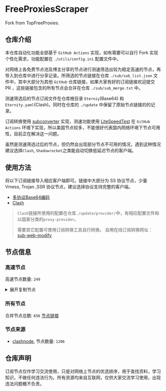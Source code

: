 # FreeProxiesScraper

Fork from TopFreeProxies.

## 仓库介绍
本仓库自动化功能全部基于 `GitHub Actions` 实现，如有需要可以自行 Fork 实现个性化需求，功能配置在 `./utils/config.ini` 配置文件中。

对网络上各免费节点池及博主分享的节点进行测速筛选出较为稳定高速的节点，再导入到仓库中进行分享记录。所筛选的节点链接在仓库 `./sub/sub_list.json` 文件中，其中大部分为其他 `GitHub` 仓库链接，如果大家有好的订阅链接欢迎提交 PR ，这些链接包含的所有节点会合并在仓库 `./sub/sub_merge.txt` 中。

测速筛选后的节点订阅文件在仓库根目录 `Eterniy`(Base64) 和 `Eternity.yaml`(Clash)。同时在仓库的 `./update` 中保留了原始节点链接的的记录。

订阅转换使用 [subconverter](https://github.com/tindy2013/subconverter) 实现，测速功能使用 [LiteSpeedTest](https://github.com/xxf098/LiteSpeedTest) 在 `GitHub Actions` 环境下实现，所以美国节点较多，不能很好代表国内网络环境下节点可用性，目前正在解决这一问题。

虽然是测速筛选过后的节点，但仍然会出现部分节点不可用的情况，遇到这种情况建议选择`Clash`, `Shadowrocket`之类能自动切换低延迟节点的客户端。

## 使用方法
将以下订阅链接导入相应客户端即可。链接中大部分为 SS 协议节点，少量 Vmess, Trojan ,SSR 协议节点，建议选择协议支持完整的客户端。

- [多协议Base64编码](https://raw.githubusercontent.com/caijh/FreeProxiesScraper/master/Eternity)
- [Clash](https://raw.githubusercontent.com/caijh/FreeProxiesScraper/master/Eternity.yaml)

>`Clash`链接所使用的配置在仓库`./update/provider/`中，有相应配置文件和以国家分类的`proxy-provider`。
>
>需要其它配置可使用订阅转换工具自行转换。
>自用在线订阅转换网址：[sub-web-modify](https://sub.v1.mk/)

## 节点信息
### 高速节点
高速节点数量: `249`
<details>
  <summary>展开复制节点</summary>

    trojan://1ad8efef-e2f9-4a67-8e5e-d60fd76c0788@dir01.netorigins2u.site:31501?allowInsecure=1&sni=us01.lovemc.xyz#02-JP-069
    trojan://4d111343-3d4f-472a-99c1-d842376ed570@yian1.tk:443?allowInsecure=1&sni=yian1.tk#06-GOOGLE-154
    vmess://eyJ2IjoiMiIsInBzIjoiMDYtSlAtMTUzIiwiYWRkIjoiY2RuLmNoaWd1YS50ayIsInBvcnQiOiI4MCIsInR5cGUiOiJub25lIiwiaWQiOiI3ZTdmODM5OC1iZDM5LTQ5ZDgtOWNlNi1lNDhmZmVmNDYzZGQiLCJhaWQiOiIwIiwibmV0Ijoid3MiLCJwYXRoIjoiLzJUb2tHRTlBLyIsImhvc3QiOiJ1czYuY2FjaGV4eS5jZiIsInRscyI6IiJ9
    vmess://eyJ2IjoiMiIsInBzIjoiMDYtVVMtMTYwIiwiYWRkIjoiMTkyLjc0LjIzNC4yMTciLCJwb3J0IjoiNDEwMTUiLCJ0eXBlIjoibm9uZSIsImlkIjoiNDE4MDQ4YWYtYTI5My00Yjk5LTliMGMtOThjYTM1ODBkZDI0IiwiYWlkIjoiNjQiLCJuZXQiOiJ0Y3AiLCJwYXRoIjoiLzJUb2tHRTlBLyIsImhvc3QiOiJ1czYuY2FjaGV4eS5jZiIsInRscyI6IiJ9
    vmess://eyJ2IjoiMiIsInBzIjoiMDYtVVMtMTY0IiwiYWRkIjoiMTQyLjQuMTE1LjE3MSIsInBvcnQiOiI0NjkwMCIsInR5cGUiOiJub25lIiwiaWQiOiI0MTgwNDhhZi1hMjkzLTRiOTktOWIwYy05OGNhMzU4MGRkMjQiLCJhaWQiOiI2NCIsIm5ldCI6InRjcCIsInBhdGgiOiIvMlRva0dFOUEvIiwiaG9zdCI6InVzNi5jYWNoZXh5LmNmIiwidGxzIjoiIn0=
    vmess://eyJ2IjoiMiIsInBzIjoiMDYtVVMtMTc3IiwiYWRkIjoiMTA3LjE2Ny4xNi4zNCIsInBvcnQiOiI0NTU5MiIsInR5cGUiOiJub25lIiwiaWQiOiI0MTgwNDhhZi1hMjkzLTRiOTktOWIwYy05OGNhMzU4MGRkMjQiLCJhaWQiOiI2NCIsIm5ldCI6InRjcCIsInBhdGgiOiIvMlRva0dFOUEvIiwiaG9zdCI6InVzNi5jYWNoZXh5LmNmIiwidGxzIjoiIn0=
    vmess://eyJ2IjoiMiIsInBzIjoiMDctUkVMQVktMTg1IiwiYWRkIjoiZnItMDEuY2xvdWRsaW9uLm1lIiwicG9ydCI6IjIwODIiLCJ0eXBlIjoibm9uZSIsImlkIjoiODc2NDYzNjQtYzA3NC00Yjk1LTgxY2YtNGJkZWQ5NjdjYTAyIiwiYWlkIjoiMCIsIm5ldCI6IndzIiwicGF0aCI6Ii8iLCJob3N0IjoiZnItMDEuY2xvdWRsaW9uLm1lIiwidGxzIjoiIn0=
    vmess://eyJ2IjoiMiIsInBzIjoiMDctUkVMQVktMTkyIiwiYWRkIjoibWw0LnNoYWJpamljaGFuZy5jb20iLCJwb3J0IjoiODAiLCJ0eXBlIjoibm9uZSIsImlkIjoiNTJjY2UyNjEtZmY1My00MzlhLWI5N2QtZjM2MjAxODQyY2RiIiwiYWlkIjoiMCIsIm5ldCI6IndzIiwicGF0aCI6Ii8iLCJob3N0IjoibWw0LnNoYWJpamljaGFuZy5jb20iLCJ0bHMiOiIifQ==
    trojan://8b475d9e868e43e0@134.195.101.33:3306?allowInsecure=1&sni=n2.gladns.com#07-US-184
    vmess://eyJ2IjoiMiIsInBzIjoiMDctVVMtMTk0IiwiYWRkIjoiMTkyLjc0LjI0NC4xODAiLCJwb3J0IjoiNDQzIiwidHlwZSI6Im5vbmUiLCJpZCI6IjQxODA0OGFmLWEyOTMtNGI5OS05YjBjLTk4Y2EzNTgwZGQyNCIsImFpZCI6IjY0IiwibmV0Ijoid3MiLCJwYXRoIjoiLyIsImhvc3QiOiIxOTIuNzQuMjQ0LjE4MCIsInRscyI6IiJ9
    vmess://eyJ2IjoiMiIsInBzIjoiMDctVVMtMTk1IiwiYWRkIjoiMTk4LjIuMjQ0LjIwIiwicG9ydCI6IjQ0MyIsInR5cGUiOiJub25lIiwiaWQiOiI0MTgwNDhhZi1hMjkzLTRiOTktOWIwYy05OGNhMzU4MGRkMjQiLCJhaWQiOiI2NCIsIm5ldCI6IndzIiwicGF0aCI6Ii8iLCJob3N0IjoiMTk4LjIuMjQ0LjIwIiwidGxzIjoiIn0=
    vmess://eyJ2IjoiMiIsInBzIjoiMDctVVMtMTk3IiwiYWRkIjoiMTM3LjE3NS44Mi4xNDgiLCJwb3J0IjoiNDQzIiwidHlwZSI6Im5vbmUiLCJpZCI6IjQxODA0OGFmLWEyOTMtNGI5OS05YjBjLTk4Y2EzNTgwZGQyNCIsImFpZCI6IjY0IiwibmV0Ijoid3MiLCJwYXRoIjoiLyIsImhvc3QiOiIxMzcuMTc1LjgyLjE0OCIsInRscyI6IiJ9
    vmess://eyJ2IjoiMiIsInBzIjoiMDctVVMtMTk5IiwiYWRkIjoiMTQyLjAuMTI5LjI0NyIsInBvcnQiOiI0NDMiLCJ0eXBlIjoibm9uZSIsImlkIjoiNDE4MDQ4YWYtYTI5My00Yjk5LTliMGMtOThjYTM1ODBkZDI0IiwiYWlkIjoiNjQiLCJuZXQiOiJ3cyIsInBhdGgiOiIvIiwiaG9zdCI6IjE0Mi4wLjEyOS4yNDciLCJ0bHMiOiIifQ==
    vmess://eyJ2IjoiMiIsInBzIjoiMDctVVMtMjAxIiwiYWRkIjoiMTk4LjIuMjA0LjM1IiwicG9ydCI6IjQ0MyIsInR5cGUiOiJub25lIiwiaWQiOiI0MTgwNDhhZi1hMjkzLTRiOTktOWIwYy05OGNhMzU4MGRkMjQiLCJhaWQiOiI2NCIsIm5ldCI6IndzIiwicGF0aCI6Ii8iLCJob3N0IjoiMTk4LjIuMjA0LjM1IiwidGxzIjoiIn0=
    vmess://eyJ2IjoiMiIsInBzIjoiMDctVVMtMjA2IiwiYWRkIjoiMTA4LjE4Ni4xNzguMTI5IiwicG9ydCI6IjQ0MyIsInR5cGUiOiJub25lIiwiaWQiOiI0MTgwNDhhZi1hMjkzLTRiOTktOWIwYy05OGNhMzU4MGRkMjQiLCJhaWQiOiI2NCIsIm5ldCI6IndzIiwicGF0aCI6Ii8iLCJob3N0IjoiMTA4LjE4Ni4xNzguMTI5IiwidGxzIjoiIn0=
    vmess://eyJ2IjoiMiIsInBzIjoiMDctVVMtMjExIiwiYWRkIjoiMTkyLjc0LjIzNC45MCIsInBvcnQiOiI1Njk4NiIsInR5cGUiOiJub25lIiwiaWQiOiI0MTgwNDhhZi1hMjkzLTRiOTktOWIwYy05OGNhMzU4MGRkMjQiLCJhaWQiOiI2NCIsIm5ldCI6IndzIiwicGF0aCI6Ii8iLCJob3N0IjoiMTkyLjc0LjIzNC45MCIsInRscyI6IiJ9
    ss://Y2hhY2hhMjAtaWV0Zi1wb2x5MTMwNTo2Yjk1ZmJjZi0yZTNlLTQ3MmUtYjNhZC1iN2ZmMzNiN2FmY2U@free.node.kk-proxy.pro:54455#08-CN-216
    vmess://eyJ2IjoiMiIsInBzIjoiMDgtRlItMjE1IiwiYWRkIjoiMTU2LjI0OS4xOC40OCIsInBvcnQiOiI0NDMiLCJ0eXBlIjoibm9uZSIsImlkIjoiNDE4MDQ4YWYtYTI5My00Yjk5LTliMGMtOThjYTM1ODBkZDI0IiwiYWlkIjoiNjQiLCJuZXQiOiJ3cyIsInBhdGgiOiIvIiwiaG9zdCI6IjE1Ni4yNDkuMTguNDgiLCJ0bHMiOiIifQ==
    vmess://eyJ2IjoiMiIsInBzIjoiMDgtRlItMjE5IiwiYWRkIjoiMTU2LjI0OS4xOC45IiwicG9ydCI6IjQ0MyIsInR5cGUiOiJub25lIiwiaWQiOiI1YTRkNjlhZC0yMGE5LTQ5NDEtYjIyMy04N2JiZDA5ZjVmNTIiLCJhaWQiOiI2NCIsIm5ldCI6IndzIiwicGF0aCI6Ii8iLCJob3N0IjoiMTU2LjI0OS4xOC45IiwidGxzIjoiIn0=
    vmess://eyJ2IjoiMiIsInBzIjoiMDgtRlItMjIwIiwiYWRkIjoiMTU2LjI0OS4xOC4zNiIsInBvcnQiOiI0NDMiLCJ0eXBlIjoibm9uZSIsImlkIjoiNDE4MDQ4YWYtYTI5My00Yjk5LTliMGMtOThjYTM1ODBkZDI0IiwiYWlkIjoiNjQiLCJuZXQiOiJ3cyIsInBhdGgiOiIvIiwiaG9zdCI6IjE1Ni4yNDkuMTguMzYiLCJ0bHMiOiIifQ==
    vmess://eyJ2IjoiMiIsInBzIjoiMDgtRlItMjIzIiwiYWRkIjoiMTU2LjI0OS4xOC4xNiIsInBvcnQiOiI0NDMiLCJ0eXBlIjoibm9uZSIsImlkIjoiMzc1ZTcwZjAtNWQ0Ni00NzZmLThkNjktMGZiMzVjNTU0OGE5IiwiYWlkIjoiNjQiLCJuZXQiOiJ3cyIsInBhdGgiOiIvIiwiaG9zdCI6IjE1Ni4yNDkuMTguMTYiLCJ0bHMiOiIifQ==
    ss://Y2hhY2hhMjAtaWV0Zi1wb2x5MTMwNTplZGx1eTRHRmpybzJGdTN6c1g@5.61.63.236:51348#08-GB-224
    trojan://QHhbhwe6lj@103.15.217.182:33058?allowInsecure=1&sni=103.15.217.182#08-HK-214
    ss://Y2hhY2hhMjAtaWV0Zi1wb2x5MTMwNToxYTFiNTllNy00Nzk1LTQ5ZTYtOWQwZi00ZWRhMWY3OGMxMTc@pinhk.cu.edu.kg:10113#08-HK-234
    vmess://eyJ2IjoiMiIsInBzIjoiMDgtUkVMQVktMjE3IiwiYWRkIjoiMTcyLjY0LjIwMi4yMiIsInBvcnQiOiI4MCIsInR5cGUiOiJub25lIiwiaWQiOiI1Zjc1MWM2ZS01MGIxLTQ3OTctYmE4ZS02ZmZlMzI0YTBiY2UiLCJhaWQiOiIwIiwibmV0Ijoid3MiLCJwYXRoIjoiLyIsImhvc3QiOiIxNzIuNjQuMjAyLjIyIiwidGxzIjoiIn0=
    vmess://eyJ2IjoiMiIsInBzIjoiMDgtUkVMQVktMjIxIiwiYWRkIjoic2UyLnNoYWJpamljaGFuZy5jb20iLCJwb3J0IjoiODAiLCJ0eXBlIjoibm9uZSIsImlkIjoiNTM3MDE1ODUtNTkxZi00OGEzLTk1MTUtODgzMWVkMDUyNGFjIiwiYWlkIjoiMCIsIm5ldCI6IndzIiwicGF0aCI6Ii8iLCJob3N0Ijoic2UyLnNoYWJpamljaGFuZy5jb20iLCJ0bHMiOiIifQ==
    vmess://eyJ2IjoiMiIsInBzIjoiMDgtUkVMQVktMjI1IiwiYWRkIjoiMTcyLjY3LjE5Ni4xMzkiLCJwb3J0IjoiODAiLCJ0eXBlIjoibm9uZSIsImlkIjoiNWY3NTFjNmUtNTBiMS00Nzk3LWJhOGUtNmZmZTMyNGEwYmNlIiwiYWlkIjoiMCIsIm5ldCI6IndzIiwicGF0aCI6Ii8iLCJob3N0IjoiMTcyLjY3LjE5Ni4xMzkiLCJ0bHMiOiIifQ==
    vmess://eyJ2IjoiMiIsInBzIjoiMDgtUkVMQVktMjI3IiwiYWRkIjoid2kuc2FpbnRpbmsuZXUub3JnIiwicG9ydCI6IjQ0MyIsInR5cGUiOiJub25lIiwiaWQiOiI5MjcwOTRkMy1kNjc4LTQ3NjMtODU5MS1lMjQwZDBiY2FlODciLCJhaWQiOiIwIiwibmV0Ijoid3MiLCJwYXRoIjoiLyIsImhvc3QiOiJ3aS5zYWludGluay5ldS5vcmciLCJ0bHMiOiIifQ==
    vmess://eyJ2IjoiMiIsInBzIjoiMDgtUkVMQVktMjI5IiwiYWRkIjoiaG9uZ2tvbmcxMTQ1MTQxLmJhaWR1dmlkZW9zLm9ubGluZSIsInBvcnQiOiI4MCIsInR5cGUiOiJub25lIiwiaWQiOiJhMjUxNzEzNC00YjYyLTRmMGYtOThmOC02M2I0Y2RhZDE3NzciLCJhaWQiOiIwIiwibmV0Ijoid3MiLCJwYXRoIjoiLyIsImhvc3QiOiJob25na29uZzExNDUxNDEuYmFpZHV2aWRlb3Mub25saW5lIiwidGxzIjoiIn0=
    vmess://eyJ2IjoiMiIsInBzIjoiMDgtUkVMQVktMjMxIiwiYWRkIjoieWQxLjk5MjY4OC54eXoiLCJwb3J0IjoiODg4MCIsInR5cGUiOiJub25lIiwiaWQiOiIyNzk5ODM4Ny1mYzNiLTQyMzctOWFjOS1hYmE1ZDAwYmJkNmUiLCJhaWQiOiIwIiwibmV0Ijoid3MiLCJwYXRoIjoiLyIsImhvc3QiOiJ5ZDEuOTkyNjg4Lnh5eiIsInRscyI6IiJ9
    vmess://eyJ2IjoiMiIsInBzIjoiMDgtUkVMQVktMjMyIiwiYWRkIjoiMTcyLjY0LjE3My4yMjQiLCJwb3J0IjoiODAiLCJ0eXBlIjoibm9uZSIsImlkIjoiODFmYzExNGUtNDRkNy00NGM3LTk5MTItOTQyNDUzYjAzMTU0IiwiYWlkIjoiMCIsIm5ldCI6IndzIiwicGF0aCI6Ii8iLCJob3N0IjoiMTcyLjY0LjE3My4yMjQiLCJ0bHMiOiIifQ==
    vmess://eyJ2IjoiMiIsInBzIjoiMDgtUkVMQVktMjMzIiwiYWRkIjoiMTcyLjY0LjEwNS4xODciLCJwb3J0IjoiODAiLCJ0eXBlIjoibm9uZSIsImlkIjoiNWY3NTFjNmUtNTBiMS00Nzk3LWJhOGUtNmZmZTMyNGEwYmNlIiwiYWlkIjoiMCIsIm5ldCI6IndzIiwicGF0aCI6Ii8iLCJob3N0IjoiMTcyLjY0LjEwNS4xODciLCJ0bHMiOiIifQ==
    vmess://eyJ2IjoiMiIsInBzIjoiMDgtUkVMQVktMjM1IiwiYWRkIjoiMTYyLjE1OS41OC4yMTgiLCJwb3J0IjoiODAiLCJ0eXBlIjoibm9uZSIsImlkIjoiY2QwYzU3MGYtNzU3Yy00OGQyLWExYjYtYzA5NDA0MzFjYzQ3IiwiYWlkIjoiMCIsIm5ldCI6IndzIiwicGF0aCI6Ii8iLCJob3N0IjoiMTYyLjE1OS41OC4yMTgiLCJ0bHMiOiIifQ==
    vmess://eyJ2IjoiMiIsInBzIjoiMDgtVVMtMjE4IiwiYWRkIjoiMTM3LjE3NS4yMi4xMjkiLCJwb3J0IjoiNDQzIiwidHlwZSI6Im5vbmUiLCJpZCI6IjQxODA0OGFmLWEyOTMtNGI5OS05YjBjLTk4Y2EzNTgwZGQyNCIsImFpZCI6IjY0IiwibmV0Ijoid3MiLCJwYXRoIjoiLyIsImhvc3QiOiIxMzcuMTc1LjIyLjEyOSIsInRscyI6IiJ9
    vmess://eyJ2IjoiMiIsInBzIjoiMDgtVVMtMjIyIiwiYWRkIjoiMTQyLjAuMTQwLjE4NyIsInBvcnQiOiI0NDMiLCJ0eXBlIjoibm9uZSIsImlkIjoiNDE4MDQ4YWYtYTI5My00Yjk5LTliMGMtOThjYTM1ODBkZDI0IiwiYWlkIjoiNjQiLCJuZXQiOiJ3cyIsInBhdGgiOiIvIiwiaG9zdCI6IjE0Mi4wLjE0MC4xODciLCJ0bHMiOiIifQ==
    vmess://eyJ2IjoiMiIsInBzIjoiMDgtVVMtMjM2IiwiYWRkIjoiMTkyLjc0LjIyOC4xODUiLCJwb3J0IjoiNDQzIiwidHlwZSI6Im5vbmUiLCJpZCI6IjA1MWI4NDRmLWVmZTMtNDg0Ny05MmFhLTY2YjVkZTBiNmQ0ZSIsImFpZCI6IjY0IiwibmV0Ijoid3MiLCJwYXRoIjoiLyIsImhvc3QiOiIxOTIuNzQuMjI4LjE4NSIsInRscyI6IiJ9
    ss://YWVzLTEyOC1nY206ZzEyc1FpI3NzIyYx@183.232.170.32:20014#09-CN-240
    trojan://49f688ec-6235-462c-a3fd-07f15ec62bf7@120.241.47.131:10001?allowInsecure=1&sni=batiex.link#09-CN-243
    vmess://eyJ2IjoiMiIsInBzIjoiMDktQ04tMjQ1IiwiYWRkIjoiMTgzLjIzMi4yNDkuMTg1IiwicG9ydCI6IjQ2NTI2IiwidHlwZSI6Im5vbmUiLCJpZCI6IjQxODA0OGFmLWEyOTMtNGI5OS05YjBjLTk4Y2EzNTgwZGQyNCIsImFpZCI6IjY0IiwibmV0Ijoid3MiLCJwYXRoIjoiLyIsImhvc3QiOiIxODMuMjMyLjI0OS4xODUiLCJ0bHMiOiIifQ==
    vmess://eyJ2IjoiMiIsInBzIjoiMDktQ04tMjQ2IiwiYWRkIjoibWYwMWZ4Lm1pY2xvdWQuYnV6eiIsInBvcnQiOiI0NjAwMSIsInR5cGUiOiJub25lIiwiaWQiOiI4YTQ3NWVhMi05Y2VhLTQ3YzYtOWQ1YS05ZGY0MTQ1Yzg5MzQiLCJhaWQiOiIwIiwibmV0Ijoid3MiLCJwYXRoIjoiLyIsImhvc3QiOiJtZjAxZngubWljbG91ZC5idXp6IiwidGxzIjoiIn0=
    vmess://eyJ2IjoiMiIsInBzIjoiMDktQ04tMjUwIiwiYWRkIjoiMTIwLjIyNi41MC43NyIsInBvcnQiOiI1MzczNyIsInR5cGUiOiJub25lIiwiaWQiOiI0MTgwNDhhZi1hMjkzLTRiOTktOWIwYy05OGNhMzU4MGRkMjQiLCJhaWQiOiI2NCIsIm5ldCI6IndzIiwicGF0aCI6Ii8iLCJob3N0IjoiMTIwLjIyNi41MC43NyIsInRscyI6IiJ9
    ss://YWVzLTEyOC1nY206YS13eW00b3ZZNFl3@8.210.119.75:443#09-HK-239
    trojan://02b0a9df-2961-4a95-8136-613f1adb9135@ap-east-hkt.lnaspiring.com:7053?allowInsecure=1&sni=ap-east-cht.lnaspiring.com#09-HK-242
    ss://YWVzLTI1Ni1jZmI6YW1hem9uc2tyMDU@54.168.100.224:443#09-JP-252
    ss://YWVzLTI1Ni1jZmI6YW1hem9uc2tyMDU@18.181.96.120:443#09-JP-254
    ss://YWVzLTI1Ni1jZmI6YW1hem9uc2tyMDU@13.124.195.108:443#09-KR-251
    vmess://eyJ2IjoiMiIsInBzIjoiMDktUkVMQVktMjQ4IiwiYWRkIjoiMTcyLjY3LjM0LjIxOCIsInBvcnQiOiI4ODgwIiwidHlwZSI6Im5vbmUiLCJpZCI6IjY3YTM0MWE3LTVhZTctNGQ5Mi1lZGFkLTllOGRiODdjZTE2NSIsImFpZCI6IjAiLCJuZXQiOiJ3cyIsInBhdGgiOiIvIiwiaG9zdCI6IjE3Mi42Ny4zNC4yMTgiLCJ0bHMiOiIifQ==
    ss://YWVzLTI1Ni1jZmI6YW1hem9uc2tyMDU@54.151.184.34:443#09-SG-253
    trojan://80ee02fd-6db7-463d-a774-ba6ca8184d7b@203.75.191.34:80?allowInsecure=1&sni=tls.jb7ueoq73.xyz#09-TW-244
    ss://YWVzLTEyOC1nY206ODNYdlg0Vm8lKjNh@216.52.183.244:443#09-US-238
    vmess://eyJ2IjoiMiIsInBzIjoiMDktVVMtMjQ5IiwiYWRkIjoiMTkyLjc0LjIzOC4yMjgiLCJwb3J0IjoiNDE3NzIiLCJ0eXBlIjoibm9uZSIsImlkIjoiNDE4MDQ4YWYtYTI5My00Yjk5LTliMGMtOThjYTM1ODBkZDI0IiwiYWlkIjoiNjQiLCJuZXQiOiJ3cyIsInBhdGgiOiIvIiwiaG9zdCI6IjE5Mi43NC4yMzguMjI4IiwidGxzIjoiIn0=
    vmess://eyJ2IjoiMiIsInBzIjoiMTAtQ04tMjYxIiwiYWRkIjoiMTgzLjIzMi4yNDkuMTA3IiwicG9ydCI6IjU5OTAyIiwidHlwZSI6Im5vbmUiLCJpZCI6IjQxODA0OGFmLWEyOTMtNGI5OS05YjBjLTk4Y2EzNTgwZGQyNCIsImFpZCI6IjY0IiwibmV0IjoidGNwIiwicGF0aCI6Ii8iLCJob3N0IjoiMTkyLjc0LjIzOC4yMjgiLCJ0bHMiOiIifQ==
    trojan://8a1ab0df6abea549@110.72.99.118:3306?allowInsecure=1&sni=n2.gladns.com#10-CN-266
    ss://YWVzLTI1Ni1jZmI6YW1hem9uc2tyMDU@18.181.147.110:443#10-JP-265
    ss://YWVzLTI1Ni1jZmI6YW1hem9uc2tyMDU@52.195.226.51:443#10-JP-280
    vmess://eyJ2IjoiMiIsInBzIjoiMTAtSlAtMjg2IiwiYWRkIjoianA2LmxpYW5waS54eXoiLCJwb3J0IjoiMjMyMzQiLCJ0eXBlIjoibm9uZSIsImlkIjoiMWYzZDY3YjQtNjkyOS00NTk4LTkwY2EtODRhODQxYmYwMmU0IiwiYWlkIjoiMCIsIm5ldCI6InRjcCIsInBhdGgiOiIvIiwiaG9zdCI6Im4yLmdsYWRucy5jb20iLCJ0bHMiOiIifQ==
    ss://Y2hhY2hhMjAtaWV0Zi1wb2x5MTMwNTpmNzMwOTJmMy02YTQyLTQ2YTMtODk1My1jNjI5NjIwYjhlZjg@fell.gougouvpn.xyz:45800#10-KR-288ss%2F%2FYWVzLTEyOC1jZmI6c2hhZG93c29ja3M%40156.146.38.163443%2323-US-501
    vmess://eyJ2IjoiMiIsInBzIjoiMTAtTVUtMjU2IiwiYWRkIjoiNDUuMTk5LjEzOC4xOTAiLCJwb3J0IjoiMzQ5ODciLCJ0eXBlIjoibm9uZSIsImlkIjoiNDE4MDQ4YWYtYTI5My00Yjk5LTliMGMtOThjYTM1ODBkZDI0IiwiYWlkIjoiNjQiLCJuZXQiOiJ0Y3AiLCJwYXRoIjoiLyIsImhvc3QiOiJuMi5nbGFkbnMuY29tIiwidGxzIjoiIn0=
    vmess://eyJ2IjoiMiIsInBzIjoiMTAtTVUtMjU3IiwiYWRkIjoiNDUuMTk5LjEzOC4xNTgiLCJwb3J0IjoiNDk5MzMiLCJ0eXBlIjoibm9uZSIsImlkIjoiZjUyNTBjNGUtZjg1NS00ZWZmLWI3M2MtYTAyMjI2ZDQyZmU3IiwiYWlkIjoiNjQiLCJuZXQiOiJ0Y3AiLCJwYXRoIjoiLyIsImhvc3QiOiJuMi5nbGFkbnMuY29tIiwidGxzIjoiIn0=
    vmess://eyJ2IjoiMiIsInBzIjoiMTAtTVUtMjYwIiwiYWRkIjoiNDUuMTk5LjEzOC4xOTQiLCJwb3J0IjoiNDk5ODEiLCJ0eXBlIjoibm9uZSIsImlkIjoiNDE4MDQ4YWYtYTI5My00Yjk5LTliMGMtOThjYTM1ODBkZDI0IiwiYWlkIjoiNjQiLCJuZXQiOiJ0Y3AiLCJwYXRoIjoiLyIsImhvc3QiOiJuMi5nbGFkbnMuY29tIiwidGxzIjoiIn0=
    vmess://eyJ2IjoiMiIsInBzIjoiMTAtTVUtMjY0IiwiYWRkIjoiNDUuMTk5LjEzOC4xNTIiLCJwb3J0IjoiNTU0NDYiLCJ0eXBlIjoibm9uZSIsImlkIjoiNDE4MDQ4YWYtYTI5My00Yjk5LTliMGMtOThjYTQ2OTBkZDI0IiwiYWlkIjoiNjQiLCJuZXQiOiJ0Y3AiLCJwYXRoIjoiLyIsImhvc3QiOiJuMi5nbGFkbnMuY29tIiwidGxzIjoiIn0=
    vmess://eyJ2IjoiMiIsInBzIjoiMTAtTVUtMjcyIiwiYWRkIjoiNDUuMTk5LjEzOC4xMjQiLCJwb3J0IjoiNDY4NzgiLCJ0eXBlIjoibm9uZSIsImlkIjoiNDE4MDQ4YWYtYTI5My00Yjk5LTliMGMtOThjYTM1ODBkZDI0IiwiYWlkIjoiNjQiLCJuZXQiOiJ0Y3AiLCJwYXRoIjoiLyIsImhvc3QiOiJuMi5nbGFkbnMuY29tIiwidGxzIjoiIn0=
    vmess://eyJ2IjoiMiIsInBzIjoiMTAtTVUtMjgyIiwiYWRkIjoiNDUuMTk5LjEzOC4xOTciLCJwb3J0IjoiMzYzNjgiLCJ0eXBlIjoibm9uZSIsImlkIjoiZmU1ZjY5ZTctZTE4My00MzliLTk1MGItOTY2MWVmMDY1MWYyIiwiYWlkIjoiNjQiLCJuZXQiOiJ0Y3AiLCJwYXRoIjoiLyIsImhvc3QiOiJuMi5nbGFkbnMuY29tIiwidGxzIjoiIn0=
    vmess://eyJ2IjoiMiIsInBzIjoiMTAtTVUtMjg1IiwiYWRkIjoiNDUuMTk5LjEzOC4xMzUiLCJwb3J0IjoiNDM5MjEiLCJ0eXBlIjoibm9uZSIsImlkIjoiNzQzYmRjODctMWRlYS00MWJmLWFhMGItNTFkZmJiZmVjOGFhIiwiYWlkIjoiNjQiLCJuZXQiOiJ0Y3AiLCJwYXRoIjoiLyIsImhvc3QiOiJuMi5nbGFkbnMuY29tIiwidGxzIjoiIn0=
    vmess://eyJ2IjoiMiIsInBzIjoiMTAtTkwtMjU1IiwiYWRkIjoiMTU0Ljg1LjEuMjQzIiwicG9ydCI6IjQxMTgxIiwidHlwZSI6Im5vbmUiLCJpZCI6IjFkNDc0ZjBiLWU3OGQtNGFmOS1iYzRhLWE0Njc0NjdiYzdhNyIsImFpZCI6IjY0IiwibmV0IjoidGNwIiwicGF0aCI6Ii8iLCJob3N0IjoibjIuZ2xhZG5zLmNvbSIsInRscyI6IiJ9
    vmess://eyJ2IjoiMiIsInBzIjoiMTAtUkVMQVktMjU5IiwiYWRkIjoiMTcyLjY3LjEuMTIzIiwicG9ydCI6IjgwIiwidHlwZSI6Im5vbmUiLCJpZCI6IjM5MjA1M2EyLWMxOGYtNDkxNC04OTBjLWZkMzI2ZWUyN2I0ZiIsImFpZCI6IjAiLCJuZXQiOiJ3cyIsInBhdGgiOiIvIiwiaG9zdCI6IjE3Mi42Ny4xLjEyMyIsInRscyI6IiJ9
    vmess://eyJ2IjoiMiIsInBzIjoiMTAtUkVMQVktMjY4IiwiYWRkIjoiMjMuMjI3LjM4LjgxIiwicG9ydCI6IjQ0MyIsInR5cGUiOiJub25lIiwiaWQiOiI2ZGVkZGI3Zi1lNTU3LTQyZGItYmZhMC1jZjQwYjM2YjI3ZTIiLCJhaWQiOiIwIiwibmV0Ijoid3MiLCJwYXRoIjoiLyIsImhvc3QiOiIyMy4yMjcuMzguODEiLCJ0bHMiOiIifQ==
    vmess://eyJ2IjoiMiIsInBzIjoiMTAtUkVMQVktMjY5IiwiYWRkIjoiY2ZjZG4yLnNhbmZlbmNkbi5uZXQiLCJwb3J0IjoiMjA1MiIsInR5cGUiOiJub25lIiwiaWQiOiI5OTNlZDliOC04NTE2LTRkN2YtOThhMC00ZDBiNmY2MjQ5MjYiLCJhaWQiOiIwIiwibmV0Ijoid3MiLCJwYXRoIjoiLyIsImhvc3QiOiJjZmNkbjIuc2FuZmVuY2RuLm5ldCIsInRscyI6IiJ9
    vmess://eyJ2IjoiMiIsInBzIjoiMTAtUkVMQVktMjcwIiwiYWRkIjoiMTcyLjY3Ljc1LjE5NCIsInBvcnQiOiI0NDMiLCJ0eXBlIjoibm9uZSIsImlkIjoiNmRlZGRiN2YtZTU1Ny00MmRiLWJmYTAtY2Y0MGIzNmIyN2UyIiwiYWlkIjoiMCIsIm5ldCI6IndzIiwicGF0aCI6Ii8iLCJob3N0IjoiMTcyLjY3Ljc1LjE5NCIsInRscyI6IiJ9
    vmess://eyJ2IjoiMiIsInBzIjoiMTAtUkVMQVktMjcxIiwiYWRkIjoiMTA0LjMxLjE2LjE5NiIsInBvcnQiOiI0NDMiLCJ0eXBlIjoibm9uZSIsImlkIjoiNmFiZmUzM2EtMTg5NC00ZjYyLTg4NzktODNiNzFhMzVlNWZkIiwiYWlkIjoiMCIsIm5ldCI6IndzIiwicGF0aCI6Ii8iLCJob3N0IjoiMTA0LjMxLjE2LjE5NiIsInRscyI6IiJ9
    vmess://eyJ2IjoiMiIsInBzIjoiMTAtUkVMQVktMjczIiwiYWRkIjoiMTA0LjI3LjE5LjEwNSIsInBvcnQiOiIyMDUyIiwidHlwZSI6Im5vbmUiLCJpZCI6IjM0NWQ4ZGRlLTA4NGItNDc4ZS1hYThkLTVmYjA2MjY1Mjg4OSIsImFpZCI6IjAiLCJuZXQiOiJ3cyIsInBhdGgiOiIvIiwiaG9zdCI6IjEwNC4yNy4xOS4xMDUiLCJ0bHMiOiIifQ==
    vmess://eyJ2IjoiMiIsInBzIjoiMTAtUkVMQVktMjc1IiwiYWRkIjoiMTcyLjY3LjEyOC4yMTciLCJwb3J0IjoiODAiLCJ0eXBlIjoibm9uZSIsImlkIjoiNmNjZTllZTQtYzI3NC00ZWE3LWE3ODMtYjI2YWU1OTg3ZWRkIiwiYWlkIjoiMCIsIm5ldCI6IndzIiwicGF0aCI6Ii8iLCJob3N0IjoiMTcyLjY3LjEyOC4yMTciLCJ0bHMiOiIifQ==
    vmess://eyJ2IjoiMiIsInBzIjoiMTAtUkVMQVktMjgxIiwiYWRkIjoiYW1zdGVyZGFtLmtvdGljay5zaXRlIiwicG9ydCI6IjQ0MyIsInR5cGUiOiJub25lIiwiaWQiOiI5Zjg1OGNlMS03ZTAyLTQ4NjMtYWEyNC1kOTBmOGQzNDM3ZDciLCJhaWQiOiIwIiwibmV0Ijoid3MiLCJwYXRoIjoiLyIsImhvc3QiOiJhbXN0ZXJkYW0ua290aWNrLnNpdGUiLCJ0bHMiOiIifQ==
    vmess://eyJ2IjoiMiIsInBzIjoiMTAtUkVMQVktMjg3IiwiYWRkIjoic2cxLnd5aGthYTAuY2YiLCJwb3J0IjoiODAiLCJ0eXBlIjoibm9uZSIsImlkIjoiZjQ1NzVjMDMtODE0NS00NjEyLWExYjItN2E0ODExN2Y2ZmMyIiwiYWlkIjoiMCIsIm5ldCI6IndzIiwicGF0aCI6Ii8iLCJob3N0Ijoic2cxLnd5aGthYTAuY2YiLCJ0bHMiOiIifQ==
    ss://YWVzLTI1Ni1jZmI6YW1hem9uc2tyMDU@18.136.126.26:443#10-SG-262
    ss://YWVzLTI1Ni1jZmI6YW1hem9uc2tyMDU@54.254.255.246:443#10-SG-276
    vmess://eyJ2IjoiMiIsInBzIjoiMTAtVVMtMjY3IiwiYWRkIjoiMTcwLjE3OC4xODkuNTQiLCJwb3J0IjoiMzMwODkiLCJ0eXBlIjoibm9uZSIsImlkIjoiNzY0MGExZTctOTcwMS00MjhlLWE0YjItMTliM2U3ZGQ2ZjlmIiwiYWlkIjoiNjQiLCJuZXQiOiJ0Y3AiLCJwYXRoIjoiLyIsImhvc3QiOiJzZzEud3loa2FhMC5jZiIsInRscyI6IiJ9
    vmess://eyJ2IjoiMiIsInBzIjoiMTAtVVMtMjc0IiwiYWRkIjoiNDUuNTguMTgwLjEyNiIsInBvcnQiOiI1NDAwMiIsInR5cGUiOiJub25lIiwiaWQiOiI0MTgwNDhhZi1hMjkzLTRiOTktOWIwYy05OGNhMzU4MGRkMjQiLCJhaWQiOiI2NCIsIm5ldCI6InRjcCIsInBhdGgiOiIvIiwiaG9zdCI6InNnMS53eWhrYWEwLmNmIiwidGxzIjoiIn0=
    trojan://faf42aa0a9ad4c1e@134.195.101.32:3306?allowInsecure=1&sni=n2.gladns.com#10-US-279
    vmess://eyJ2IjoiMiIsInBzIjoiMTAtVVMtMjg0IiwiYWRkIjoiMTk4LjIuMjIzLjEyIiwicG9ydCI6IjQ0MyIsInR5cGUiOiJub25lIiwiaWQiOiI0MTgwNDhhZi1hMjkzLTRiOTktOWIwYy05OGNhMzU4MGRkMjQiLCJhaWQiOiI2NCIsIm5ldCI6IndzIiwicGF0aCI6Ii8iLCJob3N0IjoiMTk4LjIuMjIzLjEyIiwidGxzIjoiIn0=
    vmess://eyJ2IjoiMiIsInBzIjoiMTMtQ04tMzE3IiwiYWRkIjoiaW4wNi5teTExODgub3JnIiwicG9ydCI6IjY0MDk5IiwidHlwZSI6Im5vbmUiLCJpZCI6ImM3OGQ3ZDJjLWQ5M2UtM2NmZC05OGUwLWUzZDQzY2MxMDk2ZCIsImFpZCI6IjAiLCJuZXQiOiJ0Y3AiLCJwYXRoIjoiLyIsImhvc3QiOiIxOTguMi4yMjMuMTIiLCJ0bHMiOiIifQ==
    vmess://eyJ2IjoiMiIsInBzIjoiMTMtQ04tMzM0IiwiYWRkIjoiaW4wNi5teTExODgub3JnIiwicG9ydCI6IjY0MDA1IiwidHlwZSI6Im5vbmUiLCJpZCI6ImM3OGQ3ZDJjLWQ5M2UtM2NmZC05OGUwLWUzZDQzY2MxMDk2ZCIsImFpZCI6IjAiLCJuZXQiOiJ3cyIsInBhdGgiOiIvIiwiaG9zdCI6ImJpdGViLWpwOTgtY2RuLm15bm9kZXMwMDEub25lIiwidGxzIjoiIn0=
    vmess://eyJ2IjoiMiIsInBzIjoiMTMtSEstMzIwIiwiYWRkIjoiMTU2LjI0NS44LjI0NyIsInBvcnQiOiI0MDkyMSIsInR5cGUiOiJub25lIiwiaWQiOiI5NjRiZjQ5OS05ZWMwLTQzNzgtOTJiNi04N2Q4ZDg2MWIyZDAiLCJhaWQiOiI2NCIsIm5ldCI6InRjcCIsInBhdGgiOiIvIiwiaG9zdCI6ImJpdGViLWpwOTgtY2RuLm15bm9kZXMwMDEub25lIiwidGxzIjoiIn0=
    vmess://eyJ2IjoiMiIsInBzIjoiMTMtTVUtMzE5IiwiYWRkIjoiNDUuMTk5LjEzOC4xODQiLCJwb3J0IjoiMzc4MzEiLCJ0eXBlIjoibm9uZSIsImlkIjoiMDc4ZWIyNGQtOGQxZC00ZmJkLWI5MTQtZWU1OGE4OTdhMzVlIiwiYWlkIjoiNjQiLCJuZXQiOiJ0Y3AiLCJwYXRoIjoiLyIsImhvc3QiOiJiaXRlYi1qcDk4LWNkbi5teW5vZGVzMDAxLm9uZSIsInRscyI6IiJ9
    vmess://eyJ2IjoiMiIsInBzIjoiMTMtTVUtMzIxIiwiYWRkIjoiNDUuMTk5LjEzOC4yMDQiLCJwb3J0IjoiNTExOTQiLCJ0eXBlIjoibm9uZSIsImlkIjoiMjBiMzA5MTYtZTIwMy00MTJlLThlYzAtOTAwZjNhY2Q1MTI4IiwiYWlkIjoiNjQiLCJuZXQiOiJ0Y3AiLCJwYXRoIjoiLyIsImhvc3QiOiJiaXRlYi1qcDk4LWNkbi5teW5vZGVzMDAxLm9uZSIsInRscyI6IiJ9
    vmess://eyJ2IjoiMiIsInBzIjoiMTMtTVUtMzIyIiwiYWRkIjoiNDUuMTk5LjEzOC4xOTgiLCJwb3J0IjoiNTM1MzIiLCJ0eXBlIjoibm9uZSIsImlkIjoiNmZhNTYwZDQtMzVjNS00OTY4LWFkZmMtODEyYzUyODc4Yjg0IiwiYWlkIjoiNjQiLCJuZXQiOiJ0Y3AiLCJwYXRoIjoiLyIsImhvc3QiOiJiaXRlYi1qcDk4LWNkbi5teW5vZGVzMDAxLm9uZSIsInRscyI6IiJ9
    vmess://eyJ2IjoiMiIsInBzIjoiMTMtTVUtMzI1IiwiYWRkIjoiNDUuMTk5LjEzOC4xODAiLCJwb3J0IjoiNTQ4ODUiLCJ0eXBlIjoibm9uZSIsImlkIjoiZDMxMzM0ODQtZjJiZi00YjBjLThkMzgtZjhlNjQ1YjY1Njg3IiwiYWlkIjoiNjQiLCJuZXQiOiJ0Y3AiLCJwYXRoIjoiLyIsImhvc3QiOiJiaXRlYi1qcDk4LWNkbi5teW5vZGVzMDAxLm9uZSIsInRscyI6IiJ9
    vmess://eyJ2IjoiMiIsInBzIjoiMTMtTk9XSEVSRS0zMTQiLCJhZGQiOiJ1czAxLnJ1bmJhLmdxIiwicG9ydCI6IjgwIiwidHlwZSI6Im5vbmUiLCJpZCI6IjJhOGExMGZiLTljYTMtMzY3ZS1hMjM0LWNmMDlmODQxYmU0ZiIsImFpZCI6IjAiLCJuZXQiOiJ3cyIsInBhdGgiOiIvdjE4OTMyOTgzMjNQeSIsImhvc3QiOiJ1czAxLnJ1bmJhLmdxIiwidGxzIjoiIn0=
    vmess://eyJ2IjoiMiIsInBzIjoiMTMtUkVMQVktMjk5IiwiYWRkIjoiMTcyLjY3LjE0OC4yMTAiLCJwb3J0IjoiODAiLCJ0eXBlIjoibm9uZSIsImlkIjoiNWY3NTFjNmUtNTBiMS00Nzk3LWJhOGUtNmZmZTMyNGEwYmNlIiwiYWlkIjoiMCIsIm5ldCI6IndzIiwicGF0aCI6Ii9zaGlya2VyIiwiaG9zdCI6ImNhLmlsb3Zlc2NwLmNvbSIsInRscyI6IiJ9
    vmess://eyJ2IjoiMiIsInBzIjoiMTMtUkVMQVktMzAxIiwiYWRkIjoiMTcyLjY3LjEwLjE1MSIsInBvcnQiOiI4MCIsInR5cGUiOiJub25lIiwiaWQiOiI1Zjc1MWM2ZS01MGIxLTQ3OTctYmE4ZS02ZmZlMzI0YTBiY2UiLCJhaWQiOiIwIiwibmV0Ijoid3MiLCJwYXRoIjoiL3NoaXJrZXIiLCJob3N0IjoiY2EuaWxvdmVzY3AuY29tIiwidGxzIjoiIn0=
    vmess://eyJ2IjoiMiIsInBzIjoiMTMtUkVMQVktMzA1IiwiYWRkIjoiMTcyLjY0LjE5OS4xNTgiLCJwb3J0IjoiODAiLCJ0eXBlIjoibm9uZSIsImlkIjoiMjg2NDVjNmUtOGFkOS00NGMwLThlY2QtZDc2ZjhhMjg1MjYyIiwiYWlkIjoiMCIsIm5ldCI6IndzIiwicGF0aCI6Ii8/ZWQ9MTQ1MDEiLCJob3N0Ijoic2Rncm0uc2hhYmlqaWNoYW5nLmNvbSIsInRscyI6IiJ9
    vmess://eyJ2IjoiMiIsInBzIjoiMTMtUkVMQVktMzA3IiwiYWRkIjoiMTcyLjY3LjE4NC41MyIsInBvcnQiOiI4NDQzIiwidHlwZSI6Im5vbmUiLCJpZCI6ImFhMGM0NzQ0LTk1NjgtNGJlZS1hMDhiLTczNjY4YTliMmE0MiIsImFpZCI6IjAiLCJuZXQiOiJ3cyIsInBhdGgiOiIvY2xvdWRjb25lYmJiIiwiaG9zdCI6ImNsb3VkY29uZWJiYi5nb3Jnb3JjaGlja2VuLm9uZSIsInRscyI6IiJ9
    vmess://eyJ2IjoiMiIsInBzIjoiMTMtUkVMQVktMzExIiwiYWRkIjoiZmQuc2hhYmlqaWNoYW5nLmNvbSIsInBvcnQiOiI4MCIsInR5cGUiOiJub25lIiwiaWQiOiI4MWZjMTE0ZS00NGQ3LTQ0YzctOTkxMi05NDI0NTNiMDMxNTQiLCJhaWQiOiIwIiwibmV0Ijoid3MiLCJwYXRoIjoiLyIsImhvc3QiOiJmbGtmMy5zaGFiaWppY2hhbmcuY29tIiwidGxzIjoiIn0=
    vmess://eyJ2IjoiMiIsInBzIjoiMTMtUkVMQVktMzEzIiwiYWRkIjoiMjMuMjI3LjM5LjEwOSIsInBvcnQiOiI0NDMiLCJ0eXBlIjoibm9uZSIsImlkIjoiODdhOTU1MjItOTg1Yy00YTE3LWFmZWEtOWI3ZDcyMDhiY2U1IiwiYWlkIjoiMCIsIm5ldCI6IndzIiwicGF0aCI6Ii9kb25ndGFpd2FuZy5jb20iLCJob3N0IjoiMy5mcmVlazEueHl6IiwidGxzIjoiIn0=
    vmess://eyJ2IjoiMiIsInBzIjoiMTMtUkVMQVktMzIzIiwiYWRkIjoidXMyLm1pYW5mZW55dW4wMTIuZXUub3JnIiwicG9ydCI6IjgwODAiLCJ0eXBlIjoibm9uZSIsImlkIjoiYTg5NjY3MTktYWVhZi00ODg2LWQyMDItNzJmNzVmODQ1YjgzIiwiYWlkIjoiMCIsIm5ldCI6IndzIiwicGF0aCI6Ii9qZGJwNjA2IiwiaG9zdCI6InVzMi5taWFuZmVueXVuMDEyLmV1Lm9yZyIsInRscyI6IiJ9
    vmess://eyJ2IjoiMiIsInBzIjoiMTMtUkVMQVktMzMzIiwiYWRkIjoiMTcyLjY0LjEwMS45OCIsInBvcnQiOiI4MCIsInR5cGUiOiJub25lIiwiaWQiOiJmNGQ5YmFhOC05MTE1LTRmMmEtOGMyOS1kNDk5OTMxNzRiZWYiLCJhaWQiOiIwIiwibmV0Ijoid3MiLCJwYXRoIjoiLyIsImhvc3QiOiJzaHMuc2hhYmlqaWNoYW5nLmNvbSIsInRscyI6IiJ9
    vmess://eyJ2IjoiMiIsInBzIjoiMTMtVVMtMzAyIiwiYWRkIjoiMTM3LjE3NS4yMi4xNDYiLCJwb3J0IjoiNDQzIiwidHlwZSI6Im5vbmUiLCJpZCI6IjQxODA0OGFmLWEyOTMtNGI5OS05YjBjLTk4Y2EzNTgwZGQyNCIsImFpZCI6IjY0IiwibmV0Ijoid3MiLCJwYXRoIjoiL3BhdGgvMTY5NDUxNjA2NDIxNSIsImhvc3QiOiJ3d3cuODIwNzg1NDEueHl6IiwidGxzIjoiIn0=
    vmess://eyJ2IjoiMiIsInBzIjoiMTMtVVMtMzAzIiwiYWRkIjoiNjQuMzIuMjAuMTEiLCJwb3J0IjoiNDQzIiwidHlwZSI6Im5vbmUiLCJpZCI6IjQxODA0OGFmLWEyOTMtNGI5OS05YjBjLTk4Y2EzNTgwZGQyNCIsImFpZCI6IjY0IiwibmV0Ijoid3MiLCJwYXRoIjoiL3BhdGgvMTY5NDQyOTkwODc0OCIsImhvc3QiOiJ3d3cuNzUyMzg1ODYueHl6IiwidGxzIjoiIn0=
    vmess://eyJ2IjoiMiIsInBzIjoiMTMtVVMtMzA0IiwiYWRkIjoiMTQyLjAuMTMwLjI1MyIsInBvcnQiOiI0NDMiLCJ0eXBlIjoibm9uZSIsImlkIjoiNDE4MDQ4YWYtYTI5My00Yjk5LTliMGMtOThjYTM1ODBkZDI0IiwiYWlkIjoiNjQiLCJuZXQiOiJ3cyIsInBhdGgiOiIvcGF0aC8xNjk0NTE2MDY0MjE1IiwiaG9zdCI6Ind3dy4zODI1OTQyMy54eXoiLCJ0bHMiOiIifQ==
    vmess://eyJ2IjoiMiIsInBzIjoiMTMtVVMtMzA2IiwiYWRkIjoiNjcuMjEuOTAuNSIsInBvcnQiOiI0NDMiLCJ0eXBlIjoibm9uZSIsImlkIjoiMjhkZDZjMjYtMDVhNS00YmJhLThhNWQtMDUyYjcwYWMxM2IyIiwiYWlkIjoiNjQiLCJuZXQiOiJ3cyIsInBhdGgiOiIvcGF0aC8xNjk0NDI5OTA4NzQ4IiwiaG9zdCI6Ind3dy43NTQwOTg1NC54eXoiLCJ0bHMiOiIifQ==
    vmess://eyJ2IjoiMiIsInBzIjoiMTMtVVMtMzA4IiwiYWRkIjoiMTU2LjIyNS42Ny4xODEiLCJwb3J0IjoiNDQzIiwidHlwZSI6Im5vbmUiLCJpZCI6IjExMTE3ZDRjLTNiNmEtNGU3Ni04YmNjLTJiNDFiM2U5Y2E5MyIsImFpZCI6IjY0IiwibmV0Ijoid3MiLCJwYXRoIjoiL3BhdGgvMTY5NDM0MTIzMjg0NyIsImhvc3QiOiJ3d3cuMTE2NDk3NjkueHl6IiwidGxzIjoiIn0=
    vmess://eyJ2IjoiMiIsInBzIjoiMTMtVVMtMzA5IiwiYWRkIjoiMTU2LjIyNS42Ny4yMzIiLCJwb3J0IjoiNDQzIiwidHlwZSI6Im5vbmUiLCJpZCI6IjkzNTAzZGQ1LTI0NWEtNGViMS1hZTJhLTU3YWI5ZjJiM2MyOSIsImFpZCI6IjY0IiwibmV0Ijoid3MiLCJwYXRoIjoiL3BhdGgvMTY5NDQyOTkwODc0OCIsImhvc3QiOiJ3d3cuNDc3MzQ2NDcueHl6IiwidGxzIjoiIn0=
    vmess://eyJ2IjoiMiIsInBzIjoiMTMtVVMtMzEwIiwiYWRkIjoiMTU2LjIyNS42Ny4yMjMiLCJwb3J0IjoiNDQzIiwidHlwZSI6Im5vbmUiLCJpZCI6ImViZWMyYWRmLWU5NDAtNDQ2Zi1iZWQ0LWQ4YzkxMTQzYjU0YSIsImFpZCI6IjY0IiwibmV0Ijoid3MiLCJwYXRoIjoiL3BhdGgvMTY5NDUxNjA2NDIxNSIsImhvc3QiOiJ3d3cuMTY2NTgxODAueHl6IiwidGxzIjoiIn0=
    vmess://eyJ2IjoiMiIsInBzIjoiMTMtVVMtMzMwIiwiYWRkIjoiMTcwLjE3OC4xODcuMjIyIiwicG9ydCI6IjQ0MyIsInR5cGUiOiJub25lIiwiaWQiOiI0MTgwNDhhZi1hMjkzLTRiOTktOWIwYy05OGNhMzU4MGRkMjQiLCJhaWQiOiI2NCIsIm5ldCI6IndzIiwicGF0aCI6Ii9wYXRoLzE2OTQ0Mjk5MDg3NDgiLCJob3N0Ijoid3d3LjYwMzYwMTM4Lnh5eiIsInRscyI6IiJ9
    vmess://eyJ2IjoiMiIsInBzIjoiMTMtVVMtMzMxIiwiYWRkIjoiMTk4LjIuMTk3Ljc2IiwicG9ydCI6IjQ0MyIsInR5cGUiOiJub25lIiwiaWQiOiI0MTgwNDhhZi1hMjkzLTRiOTktOWIwYy05OGNhMzU4MGRkMjQiLCJhaWQiOiI2NCIsIm5ldCI6IndzIiwicGF0aCI6Ii9wYXRoLzE2OTQ1MTYwNjQyMTUiLCJob3N0Ijoid3d3LjcxODI1MTUyLnh5eiIsInRscyI6IiJ9
    vmess://eyJ2IjoiMiIsInBzIjoiMTMtVVMtMzM1IiwiYWRkIjoiMTA3LjE2Ny4zMS4xNTMiLCJwb3J0IjoiNDQzIiwidHlwZSI6Im5vbmUiLCJpZCI6IjQxODA0OGFmLWEyOTMtNGI5OS05YjBjLTk4Y2EzNTgwZGQyNCIsImFpZCI6IjY0IiwibmV0Ijoid3MiLCJwYXRoIjoiL3BhdGgvMTY5NDQyOTkwODc0OCIsImhvc3QiOiJ3d3cuMzQxNTU3MjcueHl6IiwidGxzIjoiIn0=
    ss://Y2hhY2hhMjAtaWV0Zi1wb2x5MTMwNToyMTQ0NzkwYS0yZWM1LTQzODgtYjU2Zi00ZWRjZmIxNGNkYTQ@yd.qianggewangluo.buzz:10808#14-CN-337
    ss://Y2hhY2hhMjAtaWV0Zi1wb2x5MTMwNTpjMjE1NDkwMy1iZjgyLTQyYjUtODVkNC03NDdiOWQ1OTNjNGQ@hkbgp1.relay-idc.top:20930#14-CN-345
    ss://Y2hhY2hhMjAtaWV0Zi1wb2x5MTMwNTpjMjE1NDkwMy1iZjgyLTQyYjUtODVkNC03NDdiOWQ1OTNjNGQ@jp.relay-idc.top:27711#14-CN-347
    ss://Y2hhY2hhMjAtaWV0Zi1wb2x5MTMwNTpjMjE1NDkwMy1iZjgyLTQyYjUtODVkNC03NDdiOWQ1OTNjNGQ@cu.relay-idc.top:13595#14-CN-351
    ss://Y2hhY2hhMjAtaWV0Zi1wb2x5MTMwNTpjMjE1NDkwMy1iZjgyLTQyYjUtODVkNC03NDdiOWQ1OTNjNGQ@th1.relay-idc.top:27585#14-CN-352
    vmess://eyJ2IjoiMiIsInBzIjoiMTQtQ04tMzU5IiwiYWRkIjoianBpcGxjLnJlbGF5LWlkYy50b3AiLCJwb3J0IjoiMzc3MjQiLCJ0eXBlIjoibm9uZSIsImlkIjoiYzIxNTQ5MDMtYmY4Mi00MmI1LTg1ZDQtNzQ3YjlkNTkzYzRkIiwiYWlkIjoiMCIsIm5ldCI6IndzIiwicGF0aCI6Ii8iLCJob3N0IjoianBpcGxjLnJlbGF5LWlkYy50b3AiLCJ0bHMiOiIifQ==
    vmess://eyJ2IjoiMiIsInBzIjoiMTQtREUtMzYxIiwiYWRkIjoiOTEuMTA3LjI1NC4xMjMiLCJwb3J0IjoiMzQxOTYiLCJ0eXBlIjoibm9uZSIsImlkIjoiOGIxMGJmZTktZmFlNS00MDhkLTliZWUtNjFmNmE1YWY3MTYxIiwiYWlkIjoiMCIsIm5ldCI6IndzIiwicGF0aCI6Ii8iLCJob3N0IjoiOTEuMTA3LjI1NC4xMjMiLCJ0bHMiOiIifQ==
    trojan://telegram-id-privatevpns@3.123.113.68:22222?allowInsecure=1&sni=trj.rollingnext.co.uk#14-DE-362
    trojan://telegram-id-privatevpns@3.79.91.222:22222?allowInsecure=1&sni=trj.rollingnext.co.uk#14-DE-363
    ss://YWVzLTI1Ni1jZmI6QndjQVVaazhoVUZBa0RHTg@5.188.181.201:9031#14-ES-364
    vmess://eyJ2IjoiMiIsInBzIjoiMTQtRlItMzY1IiwiYWRkIjoiMTU2LjI0OS4xOC4yOSIsInBvcnQiOiI0NDMiLCJ0eXBlIjoibm9uZSIsImlkIjoiM2EzYzhhOWMtMzM0ZS00MzYwLWFkYjgtYTgwYTU3ZGRjYmJmIiwiYWlkIjoiNjQiLCJuZXQiOiJ3cyIsInBhdGgiOiIvIiwiaG9zdCI6IjE1Ni4yNDkuMTguMjkiLCJ0bHMiOiIifQ==
    vmess://eyJ2IjoiMiIsInBzIjoiMTQtRlItMzY2IiwiYWRkIjoiMTU2LjI0OS4xOC4xNTgiLCJwb3J0IjoiNDQzIiwidHlwZSI6Im5vbmUiLCJpZCI6IjYzYjRiODI5LTdmMDEtNGUyNi1iMDM3LWYwNGIxZjA5ODc2NSIsImFpZCI6IjY0IiwibmV0Ijoid3MiLCJwYXRoIjoiLyIsImhvc3QiOiIxNTYuMjQ5LjE4LjE1OCIsInRscyI6IiJ9
    trojan://telegram-id-privatevpns@35.181.41.158:22222?allowInsecure=1&sni=trj.rollingnext.co.uk#14-FR-367
    trojan://telegram-id-privatevpns@13.38.231.235:22222?allowInsecure=1&sni=trj.rollingnext.co.uk#14-FR-368
    trojan://telegram-id-directvpn@13.41.148.239:22222?allowInsecure=1&sni=trj.rollingnext.co.uk#14-GB-369
    trojan://telegram-id-privatevpns@18.132.241.204:22222?allowInsecure=1&sni=trj.rollingnext.co.uk#14-GB-370
    vmess://eyJ2IjoiMiIsInBzIjoiMTQtSEstMzcxIiwiYWRkIjoiMTU2LjI0NS44LjI0MSIsInBvcnQiOiI0NDMiLCJ0eXBlIjoibm9uZSIsImlkIjoiMjlhNWQ0OGUtMjRmMS00OGZkLWE1ZTEtOWE0NmNiMzEwMzJmIiwiYWlkIjoiNjQiLCJuZXQiOiJ3cyIsInBhdGgiOiIvIiwiaG9zdCI6IjE1Ni4yNDUuOC4yNDEiLCJ0bHMiOiIifQ==
    vmess://eyJ2IjoiMiIsInBzIjoiMTQtSEstMzcyIiwiYWRkIjoiMTU2LjI0NS44LjE0NCIsInBvcnQiOiI0NDMiLCJ0eXBlIjoibm9uZSIsImlkIjoiNjNiNGI4MjktN2YwMS00ZTI2LWIwMzctZjA0YjFmMDk4NzY1IiwiYWlkIjoiNjQiLCJuZXQiOiJ3cyIsInBhdGgiOiIvIiwiaG9zdCI6IjE1Ni4yNDUuOC4xNDQiLCJ0bHMiOiIifQ==
    vmess://eyJ2IjoiMiIsInBzIjoiMTQtSEstMzczIiwiYWRkIjoiMTU2LjI0NS44LjE1MiIsInBvcnQiOiI0NDMiLCJ0eXBlIjoibm9uZSIsImlkIjoiODRkMWRlMTEtY2UxMi00YTE1LTgzMTItMTMzODM1NmQ0YWM0IiwiYWlkIjoiNjQiLCJuZXQiOiJ3cyIsInBhdGgiOiIvIiwiaG9zdCI6IjE1Ni4yNDUuOC4xNTIiLCJ0bHMiOiIifQ==
    vmess://eyJ2IjoiMiIsInBzIjoiMTQtSEstMzc0IiwiYWRkIjoiMTU2LjI0NS44Ljk1IiwicG9ydCI6IjQ0MyIsInR5cGUiOiJub25lIiwiaWQiOiI5MzUwM2RkNS0yNDVhLTRlYjEtYWUyYS01N2FiOWYyYjNjMjkiLCJhaWQiOiI2NCIsIm5ldCI6IndzIiwicGF0aCI6Ii8iLCJob3N0IjoiMTU2LjI0NS44Ljk1IiwidGxzIjoiIn0=
    trojan://telegram-id-directvpn@3.254.22.121:22222?allowInsecure=1&sni=trj.rollingnext.co.uk#14-IE-375
    trojan://telegram-id-privatevpns@18.203.28.90:22222?allowInsecure=1&sni=trj.rollingnext.co.uk#14-IE-376
    ss://YWVzLTI1Ni1jZmI6YW1hem9uc2tyMDU@54.168.210.17:443#14-JP-377
    ss://YWVzLTI1Ni1jZmI6YW1hem9uc2tyMDU@13.124.124.95:443#14-KR-378
    ss://YWVzLTI1Ni1jZmI6YW1hem9uc2tyMDU@43.201.1.84:443#14-KR-379
    vmess://eyJ2IjoiMiIsInBzIjoiMTQtTkwtMzgwIiwiYWRkIjoiNDYuMTgyLjEwNy4yMiIsInBvcnQiOiI0ODgyMiIsInR5cGUiOiJub25lIiwiaWQiOiJkZTQ5MTgwMi0yMzNlLTQ3ZjItOGM2Yy1kMTliY2Y1YmQ1NmIiLCJhaWQiOiI2NCIsIm5ldCI6InRjcCIsInBhdGgiOiIvIiwiaG9zdCI6InRyai5yb2xsaW5nbmV4dC5jby51ayIsInRscyI6IiJ9
    vmess://eyJ2IjoiMiIsInBzIjoiMTQtTkwtMzgxIiwiYWRkIjoiMTU0Ljg1LjEuMjIzIiwicG9ydCI6IjQ0MyIsInR5cGUiOiJub25lIiwiaWQiOiJiOGRmM2VmMS04ODdmLTRlZTQtODU1Zi00ZjgwNDE2YzI0NjQiLCJhaWQiOiI2NCIsIm5ldCI6IndzIiwicGF0aCI6Ii8iLCJob3N0IjoiMTU0Ljg1LjEuMjIzIiwidGxzIjoiIn0=
    vmess://eyJ2IjoiMiIsInBzIjoiMTQtUkVMQVktMzgyIiwiYWRkIjoiZGF0YWNlbnRlci5jdC4wMi5iaXFpYmFvLnNpdGUiLCJwb3J0IjoiMjA1MiIsInR5cGUiOiJub25lIiwiaWQiOiJkYTA1N2ZlOS05MjUxLTQzMzUtYWI2YS0wZjRmNDFmZmU1ZjQiLCJhaWQiOiIwIiwibmV0Ijoid3MiLCJwYXRoIjoiLyIsImhvc3QiOiJkYXRhY2VudGVyLmN0LjAyLmJpcWliYW8uc2l0ZSIsInRscyI6IiJ9
    vmess://eyJ2IjoiMiIsInBzIjoiMTQtUkVMQVktNDA2IiwiYWRkIjoiYTExLnd1eGlhbmxpdWxpYW5uZy54eXoiLCJwb3J0IjoiNDQzIiwidHlwZSI6Im5vbmUiLCJpZCI6IjE0ZjgyZTcwLTA0OTMtNDQ2My05YjNhLTUzZjZjYjRiODg1ZSIsImFpZCI6IjAiLCJuZXQiOiJ3cyIsInBhdGgiOiIvIiwiaG9zdCI6ImExMS53dXhpYW5saXVsaWFubmcueHl6IiwidGxzIjoiIn0=
    trojan://telegram-id-privatevpns@16.170.177.219:22222?allowInsecure=1&sni=trj.rollingnext.co.uk#14-SE-383
    trojan://telegram-id-directvpn@13.50.194.196:22222?allowInsecure=1&sni=trj.rollingnext.co.uk#14-SE-384
    trojan://telegram-id-privatevpns@13.48.54.225:22222?allowInsecure=1&sni=trj.rollingnext.co.uk#14-SE-385
    ss://YWVzLTI1Ni1jZmI6YW1hem9uc2tyMDU@18.142.254.33:443#14-SG-386
    vmess://eyJ2IjoiMiIsInBzIjoiMTQtVVMtMzQ0IiwiYWRkIjoidjI5LmhlZHVpYW4ub25saW5lIiwicG9ydCI6IjMwODY2IiwidHlwZSI6Im5vbmUiLCJpZCI6ImNiYjNmODc3LWQxZmItMzQ0Yy04N2E5LWQxNTNiZmZkNTQ4NCIsImFpZCI6IjIiLCJuZXQiOiJ3cyIsInBhdGgiOiIvIiwiaG9zdCI6InYyOS5oZWR1aWFuLm9ubGluZSIsInRscyI6IiJ9
    vmess://eyJ2IjoiMiIsInBzIjoiMTQtVVMtMzg3IiwiYWRkIjoiMTU2LjIyNS42Ny41NSIsInBvcnQiOiI0NDMiLCJ0eXBlIjoibm9uZSIsImlkIjoiNDE4MDQ4YWYtYTI5My00Yjk5LTliMGMtOThjYTM1ODBkZDI0IiwiYWlkIjoiNjQiLCJuZXQiOiJ3cyIsInBhdGgiOiIvIiwiaG9zdCI6IjE1Ni4yMjUuNjcuNTUiLCJ0bHMiOiIifQ==
    vmess://eyJ2IjoiMiIsInBzIjoiMTQtVVMtMzg4IiwiYWRkIjoiMTQyLjQuMTI3LjkiLCJwb3J0IjoiNDQzIiwidHlwZSI6Im5vbmUiLCJpZCI6IjQxODA0OGFmLWEyOTMtNGI5OS05YjBjLTk4Y2EzNTgwZGQyNCIsImFpZCI6IjY0IiwibmV0Ijoid3MiLCJwYXRoIjoiLyIsImhvc3QiOiIxNDIuNC4xMjcuOSIsInRscyI6IiJ9
    vmess://eyJ2IjoiMiIsInBzIjoiMTQtVVMtMzg5IiwiYWRkIjoiMTU2LjIyNS42Ny4xMTIiLCJwb3J0IjoiNDQzIiwidHlwZSI6Im5vbmUiLCJpZCI6ImI4ZGYzZWYxLTg4N2YtNGVlNC04NTVmLTRmODA0MTZjMjQ2NCIsImFpZCI6IjY0IiwibmV0Ijoid3MiLCJwYXRoIjoiLyIsImhvc3QiOiIxNTYuMjI1LjY3LjExMiIsInRscyI6IiJ9
    vmess://eyJ2IjoiMiIsInBzIjoiMTQtVVMtMzkwIiwiYWRkIjoiMTk4LjIuMjIyLjY5IiwicG9ydCI6IjQ0MyIsInR5cGUiOiJub25lIiwiaWQiOiI0MTgwNDhhZi1hMjkzLTRiOTktOWIwYy05OGNhMzU4MGRkMjQiLCJhaWQiOiI2NCIsIm5ldCI6IndzIiwicGF0aCI6Ii8iLCJob3N0IjoiMTk4LjIuMjIyLjY5IiwidGxzIjoiIn0=
    vmess://eyJ2IjoiMiIsInBzIjoiMTQtVVMtMzkxIiwiYWRkIjoiMTQyLjAuMTMwLjY5IiwicG9ydCI6IjQ0MyIsInR5cGUiOiJub25lIiwiaWQiOiI0MTgwNDhhZi1hMjkzLTRiOTktOWIwYy05OGNhMzU4MGRkMjQiLCJhaWQiOiI2NCIsIm5ldCI6IndzIiwicGF0aCI6Ii8iLCJob3N0IjoiMTQyLjAuMTMwLjY5IiwidGxzIjoiIn0=
    vmess://eyJ2IjoiMiIsInBzIjoiMTQtVVMtMzkyIiwiYWRkIjoiMTk4LjIuMjQ0LjUwIiwicG9ydCI6IjQ0MyIsInR5cGUiOiJub25lIiwiaWQiOiI0MTgwNDhhZi1hMjkzLTRiOTktOWIwYy05OGNhMzU4MGRkMjQiLCJhaWQiOiI2NCIsIm5ldCI6IndzIiwicGF0aCI6Ii8iLCJob3N0IjoiMTk4LjIuMjQ0LjUwIiwidGxzIjoiIn0=
    vmess://eyJ2IjoiMiIsInBzIjoiMTQtVVMtMzkzIiwiYWRkIjoiMTU2LjIyNS42Ny4xNTEiLCJwb3J0IjoiNDQzIiwidHlwZSI6Im5vbmUiLCJpZCI6ImE3ZmE4ZjE0LTRmYjYtNDI4MC05MDA1LWQ2YmJlOTljNWRhOSIsImFpZCI6IjY0IiwibmV0Ijoid3MiLCJwYXRoIjoiLyIsImhvc3QiOiIxNTYuMjI1LjY3LjE1MSIsInRscyI6IiJ9
    vmess://eyJ2IjoiMiIsInBzIjoiMTQtVVMtMzk0IiwiYWRkIjoiMTk4LjIuMjQ0LjM1IiwicG9ydCI6IjQ0MyIsInR5cGUiOiJub25lIiwiaWQiOiI0MTgwNDhhZi1hMjkzLTRiOTktOWIwYy05OGNhMzU4MGRkMjQiLCJhaWQiOiI2NCIsIm5ldCI6IndzIiwicGF0aCI6Ii8iLCJob3N0IjoiMTk4LjIuMjQ0LjM1IiwidGxzIjoiIn0=
    vmess://eyJ2IjoiMiIsInBzIjoiMTQtVVMtMzk1IiwiYWRkIjoiMTk4LjIuMTk1LjE5OCIsInBvcnQiOiI0NDMiLCJ0eXBlIjoibm9uZSIsImlkIjoiNDE4MDQ4YWYtYTI5My00Yjk5LTliMGMtOThjYTM1ODBkZDI0IiwiYWlkIjoiNjQiLCJuZXQiOiJ3cyIsInBhdGgiOiIvIiwiaG9zdCI6IjE5OC4yLjE5NS4xOTgiLCJ0bHMiOiIifQ==
    vmess://eyJ2IjoiMiIsInBzIjoiMTQtVVMtMzk2IiwiYWRkIjoiMTU2LjIyNS42Ny4xNjQiLCJwb3J0IjoiNDQzIiwidHlwZSI6Im5vbmUiLCJpZCI6IjQxODA0OGFmLWEyOTMtNGI5OS05YjBjLTk4Y2EzNTgwZGQyNCIsImFpZCI6IjY0IiwibmV0Ijoid3MiLCJwYXRoIjoiLyIsImhvc3QiOiIxNTYuMjI1LjY3LjE2NCIsInRscyI6IiJ9
    vmess://eyJ2IjoiMiIsInBzIjoiMTQtVVMtMzk3IiwiYWRkIjoiMTU2LjIyNS42Ny4yMyIsInBvcnQiOiI1MTE4MSIsInR5cGUiOiJub25lIiwiaWQiOiIzNzVlNzBmMC01ZDQ2LTQ3NmYtOGQ2OS0wZmIzNWM1NTQ4YTkiLCJhaWQiOiI2NCIsIm5ldCI6InRjcCIsInBhdGgiOiIvIiwiaG9zdCI6IjE1Ni4yMjUuNjcuMTY0IiwidGxzIjoiIn0=
    vmess://eyJ2IjoiMiIsInBzIjoiMTQtVVMtMzk4IiwiYWRkIjoiMTk4LjIuMjA4LjkyIiwicG9ydCI6IjQ0MyIsInR5cGUiOiJub25lIiwiaWQiOiI0MTgwNDhhZi1hMjkzLTRiOTktOWIwYy05OGNhMzU4MGRkMjQiLCJhaWQiOiI2NCIsIm5ldCI6IndzIiwicGF0aCI6Ii8iLCJob3N0IjoiMTk4LjIuMjA4LjkyIiwidGxzIjoiIn0=
    vmess://eyJ2IjoiMiIsInBzIjoiMTQtVVMtMzk5IiwiYWRkIjoiMTQyLjQuMTA2LjgyIiwicG9ydCI6IjQ0MyIsInR5cGUiOiJub25lIiwiaWQiOiI0MTgwNDhhZi1hMjkzLTRiOTktOWIwYy05OGNhMzU4MGRkMjQiLCJhaWQiOiI2NCIsIm5ldCI6IndzIiwicGF0aCI6Ii8iLCJob3N0IjoiMTQyLjQuMTA2LjgyIiwidGxzIjoiIn0=
    vmess://eyJ2IjoiMiIsInBzIjoiMTQtVVMtNDAwIiwiYWRkIjoiMTU2LjIyNS42Ny44MSIsInBvcnQiOiI0NDMiLCJ0eXBlIjoibm9uZSIsImlkIjoiM2ZkNjM3YWQtNDZmZS00Zjg1LWE2ZTgtODZiMDBiY2ExMTIyIiwiYWlkIjoiNjQiLCJuZXQiOiJ3cyIsInBhdGgiOiIvIiwiaG9zdCI6IjE1Ni4yMjUuNjcuODEiLCJ0bHMiOiIifQ==
    vmess://eyJ2IjoiMiIsInBzIjoiMTQtVVMtNDAxIiwiYWRkIjoiMTk4LjIuMTk3Ljc3IiwicG9ydCI6IjQ0MyIsInR5cGUiOiJub25lIiwiaWQiOiI0MTgwNDhhZi1hMjkzLTRiOTktOWIwYy05OGNhMzU4MGRkMjQiLCJhaWQiOiI2NCIsIm5ldCI6IndzIiwicGF0aCI6Ii8iLCJob3N0IjoiMTk4LjIuMTk3Ljc3IiwidGxzIjoiIn0=
    vmess://eyJ2IjoiMiIsInBzIjoiMTQtVVMtNDAyIiwiYWRkIjoiMTA3LjE0OC4yMDMuMTAwIiwicG9ydCI6IjQ0MyIsInR5cGUiOiJub25lIiwiaWQiOiI0MTgwNDhhZi1hMjkzLTRiOTktOWIwYy05OGNhMzU4MGRkMjQiLCJhaWQiOiI2NCIsIm5ldCI6IndzIiwicGF0aCI6Ii8iLCJob3N0IjoiMTA3LjE0OC4yMDMuMTAwIiwidGxzIjoiIn0=
    vmess://eyJ2IjoiMiIsInBzIjoiMTQtVVMtNDAzIiwiYWRkIjoiMTU2LjIyNS42Ny45NSIsInBvcnQiOiI0NDMiLCJ0eXBlIjoibm9uZSIsImlkIjoiNWE0ZDY5YWQtMjBhOS00OTQxLWIyMjMtODdiYmQwOWY1ZjUyIiwiYWlkIjoiNjQiLCJuZXQiOiJ3cyIsInBhdGgiOiIvIiwiaG9zdCI6IjE1Ni4yMjUuNjcuOTUiLCJ0bHMiOiIifQ==
    vmess://eyJ2IjoiMiIsInBzIjoiMTQtVVMtNDA0IiwiYWRkIjoiMTQyLjQuOTkuNzIiLCJwb3J0IjoiNDQzIiwidHlwZSI6Im5vbmUiLCJpZCI6ImI2NWRhNGFmLWExMmEtNGE1OS05MzE2LTQ1NDllMTJiYTYyYyIsImFpZCI6IjY0IiwibmV0Ijoid3MiLCJwYXRoIjoiLyIsImhvc3QiOiIxNDIuNC45OS43MiIsInRscyI6IiJ9
    vmess://eyJ2IjoiMiIsInBzIjoiMTQtVVMtNDA1IiwiYWRkIjoiMTU2LjIyNS42Ny4yNTEiLCJwb3J0IjoiNDQzIiwidHlwZSI6Im5vbmUiLCJpZCI6IjNmZDYzN2FkLTQ2ZmUtNGY4NS1hNmU4LTg2YjAwYmNhMTEyMiIsImFpZCI6IjY0IiwibmV0Ijoid3MiLCJwYXRoIjoiLyIsImhvc3QiOiIxNTYuMjI1LjY3LjI1MSIsInRscyI6IiJ9
    vmess://eyJ2IjoiMiIsInBzIjoiMTQtVVMtNDA3IiwiYWRkIjoiMTU2LjIyNS42Ny4xNyIsInBvcnQiOiI0NDMiLCJ0eXBlIjoibm9uZSIsImlkIjoiNDE4MDQ4YWYtYTI5My00Yjk5LTliMGMtOThjYTM1ODBkZDI0IiwiYWlkIjoiNjQiLCJuZXQiOiJ3cyIsInBhdGgiOiIvIiwiaG9zdCI6IjE1Ni4yMjUuNjcuMTciLCJ0bHMiOiIifQ==
    vmess://eyJ2IjoiMiIsInBzIjoiMTQtVVMtNDA4IiwiYWRkIjoiMTU2LjIyNS42Ny4zOSIsInBvcnQiOiI0NDMiLCJ0eXBlIjoibm9uZSIsImlkIjoiZGU0OTE4MDItMjMzZS00N2YyLThjNmMtZDE5YmNmNWJkNTZiIiwiYWlkIjoiNjQiLCJuZXQiOiJ3cyIsInBhdGgiOiIvIiwiaG9zdCI6IjE1Ni4yMjUuNjcuMzkiLCJ0bHMiOiIifQ==
    vmess://eyJ2IjoiMiIsInBzIjoiMTQtVVMtNDA5IiwiYWRkIjoiMTU2LjIyNS42Ny4xNDIiLCJwb3J0IjoiNDQzIiwidHlwZSI6Im5vbmUiLCJpZCI6Ijk5MDAwNmJkLWNiMjAtNDgyZi05Yzk3LWY1ZmM2NTM1OTYwNSIsImFpZCI6IjY0IiwibmV0Ijoid3MiLCJwYXRoIjoiLyIsImhvc3QiOiIxNTYuMjI1LjY3LjE0MiIsInRscyI6IiJ9
    vmess://eyJ2IjoiMiIsInBzIjoiMTQtVVMtNDEwIiwiYWRkIjoiMTU2LjIyNS42Ny43MyIsInBvcnQiOiI0NDMiLCJ0eXBlIjoibm9uZSIsImlkIjoiMjExNTVlZmQtOGUyOS00M2QyLTk1YmMtZmUzMTkwZWNiMWM2IiwiYWlkIjoiNjQiLCJuZXQiOiJ3cyIsInBhdGgiOiIvIiwiaG9zdCI6IjE1Ni4yMjUuNjcuNzMiLCJ0bHMiOiIifQ==
    vmess://eyJ2IjoiMiIsInBzIjoiMTQtVVMtNDExIiwiYWRkIjoiMTU2LjIyNS42Ny4yMjQiLCJwb3J0IjoiNDQzIiwidHlwZSI6Im5vbmUiLCJpZCI6ImViZWMyYWRmLWU5NDAtNDQ2Zi1iZWQ0LWQ4YzkxMTQzYjU0YSIsImFpZCI6IjY0IiwibmV0Ijoid3MiLCJwYXRoIjoiLyIsImhvc3QiOiIxNTYuMjI1LjY3LjIyNCIsInRscyI6IiJ9
    vmess://eyJ2IjoiMiIsInBzIjoiMTQtVVMtNDEyIiwiYWRkIjoiMTkyLjc0LjIzNy41NiIsInBvcnQiOiI0NDMiLCJ0eXBlIjoibm9uZSIsImlkIjoiNDE4MDQ4YWYtYTI5My00Yjk5LTliMGMtOThjYTM1ODBkZDI0IiwiYWlkIjoiNjQiLCJuZXQiOiJ3cyIsInBhdGgiOiIvIiwiaG9zdCI6IjE5Mi43NC4yMzcuNTYiLCJ0bHMiOiIifQ==
    vmess://eyJ2IjoiMiIsInBzIjoiMTQtVVMtNDEzIiwiYWRkIjoiMTU2LjIyNS42Ny43NCIsInBvcnQiOiI0NDMiLCJ0eXBlIjoibm9uZSIsImlkIjoiMjExNTVlZmQtOGUyOS00M2QyLTk1YmMtZmUzMTkwZWNiMWM2IiwiYWlkIjoiNjQiLCJuZXQiOiJ3cyIsInBhdGgiOiIvIiwiaG9zdCI6IjE1Ni4yMjUuNjcuNzQiLCJ0bHMiOiIifQ==
    vmess://eyJ2IjoiMiIsInBzIjoiMTQtVVMtNDE0IiwiYWRkIjoiMTkyLjc0LjIzNy41NCIsInBvcnQiOiI0NDMiLCJ0eXBlIjoibm9uZSIsImlkIjoiNDE4MDQ4YWYtYTI5My00Yjk5LTliMGMtOThjYTM1ODBkZDI0IiwiYWlkIjoiNjQiLCJuZXQiOiJ3cyIsInBhdGgiOiIvIiwiaG9zdCI6IjE5Mi43NC4yMzcuNTQiLCJ0bHMiOiIifQ==
    vmess://eyJ2IjoiMiIsInBzIjoiMTQtVVMtNDE1IiwiYWRkIjoiMTQyLjQuMTE0LjI4IiwicG9ydCI6IjQ0MyIsInR5cGUiOiJub25lIiwiaWQiOiI0MTgwNDhhZi1hMjkzLTRiOTktOWIwYy05OGNhMzU4MGRkMjQiLCJhaWQiOiI2NCIsIm5ldCI6IndzIiwicGF0aCI6Ii8iLCJob3N0IjoiMTQyLjQuMTE0LjI4IiwidGxzIjoiIn0=
    trojan://telegram-id-directvpn@52.15.187.17:22222?allowInsecure=1&sni=trj.rollingnext.co.uk#14-US-416
    trojan://16230ed6-5252-47bc-8357-fa1dda996141@pqawszf.aiopen.cfd:35800?allowInsecure=1&sni=us3.asddafafggad.top#16-CN-419
    trojan://16230ed6-5252-47bc-8357-fa1dda996141@5.104.108.120:443?allowInsecure=1&sni=20-24-33-134.nhost.00cdn.com#16-DE-417
    trojan://16230ed6-5252-47bc-8357-fa1dda996141@5.104.108.109:443?allowInsecure=1&sni=20-24-33-134.nhost.00cdn.com#16-DE-418
    trojan://16230ed6-5252-47bc-8357-fa1dda996141@hkt.aiopen.cfd:443?allowInsecure=1&sni=18-140-66-207.nhost.00cdn.com#16-HK-430
    trojan://16230ed6-5252-47bc-8357-fa1dda996141@pqawsjp4.aiopen.cfd:443?allowInsecure=1&sni=20-212-60-88.nhost.00cdn.com#16-HK-431
    trojan://16230ed6-5252-47bc-8357-fa1dda996141@gsawsjp1.aiopen.cfd:443?allowInsecure=1&sni=18-140-66-207.nhost.00cdn.com#16-JP-420
    trojan://16230ed6-5252-47bc-8357-fa1dda996141@gsawsjp2.aiopen.cfd:443?allowInsecure=1&sni=18-140-66-207.nhost.00cdn.com#16-JP-421
    trojan://16230ed6-5252-47bc-8357-fa1dda996141@gsawshk1.aiopen.cfd:443?allowInsecure=1&sni=18-140-66-207.nhost.00cdn.com#16-JP-422
    trojan://16230ed6-5252-47bc-8357-fa1dda996141@gsawshk2.aiopen.cfd:443?allowInsecure=1&sni=18-140-66-207.nhost.00cdn.com#16-JP-423
    trojan://16230ed6-5252-47bc-8357-fa1dda996141@pqawsjp1.aiopen.cfd:443?allowInsecure=1&sni=18-140-66-207.nhost.00cdn.com#16-JP-424
    trojan://16230ed6-5252-47bc-8357-fa1dda996141@pqawsjp2.aiopen.cfd:443?allowInsecure=1&sni=18-140-66-207.nhost.00cdn.com#16-JP-425
    trojan://16230ed6-5252-47bc-8357-fa1dda996141@pqawsjp3.aiopen.cfd:443?allowInsecure=1&sni=18-140-66-207.nhost.00cdn.com#16-JP-426
    trojan://16230ed6-5252-47bc-8357-fa1dda996141@pqhinet1.aiopen.cfd:443?allowInsecure=1&sni=18-140-66-207.nhost.00cdn.com#16-TW-427
    trojan://16230ed6-5252-47bc-8357-fa1dda996141@pqhinet2.aiopen.cfd:443?allowInsecure=1&sni=18-140-66-207.nhost.00cdn.com#16-TW-428
    trojan://16230ed6-5252-47bc-8357-fa1dda996141@pqhinet3.aiopen.cfd:443?allowInsecure=1&sni=18-140-66-207.nhost.00cdn.com#16-TW-429
    trojan://LYaOvuNXdQGTZNonhlRUKqOJcKVihzKY@yjxbu-1087-tr-1.d-kcd.tuil.xyz:889?allowInsecure=1&sni=cdn.cjhh.lol#20-JP-442
    vmess://eyJ2IjoiMiIsInBzIjoiMjAtVVMtNDc1IiwiYWRkIjoiMjMuMTU4LjcyLjEzMSIsInBvcnQiOiI4MCIsInR5cGUiOiJub25lIiwiaWQiOiI1OTNmYTI4MC01MjI5LTExZWUtYjUzOC0yMDVjNmQ1ZjVkNzgiLCJhaWQiOiIwIiwibmV0Ijoid3MiLCJwYXRoIjoiLyIsImhvc3QiOiIyMy4xNTguNzIuMTMxIiwidGxzIjoiIn0=
    ss://YWVzLTI1Ni1jZmI6ZjhmN2FDemNQS2JzRjhwMw@180.149.44.120:989#23-AZ-499
    ss://YWVzLTEyOC1jZmI6c2hhZG93c29ja3M@156.146.62.160:443#23-CH-498
    ss://YWVzLTI1Ni1jZmI6YXNkS2thc2tKS2Zuc2E@84.17.53.163:443#23-CH-530
    ss://YWVzLTI1Ni1jZmI6ZjhmN2FDemNQS2JzRjhwMw@213.169.137.221:989#23-CY-502
    ss://YWVzLTI1Ni1jZmI6YXNkS2thc2tKS2Zuc2E@143.244.58.102:443#23-CZ-512
    ss://YWVzLTI1Ni1jZmI6YXNkS2thc2tKS2Zuc2E@57.129.1.20:443#23-DE-496
    ss://YWVzLTI1Ni1jZmI6YXNkS2thc2tKS2Zuc2E@89.187.169.36:443#23-DE-529
    ss://YWVzLTI1Ni1jZmI6YXNkS2thc2tKS2Zuc2E@45.136.153.216:443#23-DE-531
    ss://YWVzLTI1Ni1jZmI6YXNkS2thc2tKS2Zuc2E@57.129.1.22:443#23-DE-532
    ss://YWVzLTI1Ni1jZmI6YXNkS2thc2tKS2Zuc2E@45.136.153.215:443#23-DE-534
    ss://YWVzLTI1Ni1jZmI6YXNkS2thc2tKS2Zuc2E@162.19.170.224:443#23-DE-536
    ss://YWVzLTI1Ni1jZmI6YXNkS2thc2tKS2Zuc2E@162.19.170.225:443#23-DE-537
    ss://YWVzLTI1Ni1jZmI6YXNkS2thc2tKS2Zuc2E@162.19.170.223:443#23-DE-538
    ss://YWVzLTI1Ni1jZmI6YXNkS2thc2tKS2Zuc2E@162.19.171.67:443#23-DE-545
    ss://YWVzLTI1Ni1jZmI6YXNkS2thc2tKS2Zuc2E@162.19.171.97:443#23-DE-546
    ss://YWVzLTI1Ni1jZmI6YXNkS2thc2tKS2Zuc2E@162.19.170.210:443#23-DE-549
    ss://YWVzLTI1Ni1jZmI6YXNkS2thc2tKS2Zuc2E@162.19.170.209:443#23-DE-551
    ss://YWVzLTI1Ni1jZmI6YXNkS2thc2tKS2Zuc2E@162.19.170.208:443#23-DE-553
    ss://YWVzLTI1Ni1jZmI6YXNkS2thc2tKS2Zuc2E@138.199.36.104:443#23-DE-555
    ss://YWVzLTI1Ni1jZmI6YXNkS2thc2tKS2Zuc2E@138.199.36.73:443#23-DE-556
    ss://YWVzLTI1Ni1jZmI6YXNkS2thc2tKS2Zuc2E@162.19.139.37:443#23-DE-558
    ss://YWVzLTI1Ni1jZmI6YXNkS2thc2tKS2Zuc2E@195.181.174.139:443#23-DE-561
    ss://YWVzLTI1Ni1jZmI6ZjhmN2FDemNQS2JzRjhwMw@192.36.27.116:989#23-DK-511
    ss://YWVzLTI1Ni1jZmI6ZjhmN2FDemNQS2JzRjhwMw@92.38.171.89:989#23-ES-506
    vmess://eyJ2IjoiMiIsInBzIjoiMjMtRkktNTI3IiwiYWRkIjoiNjUuMTA5LjE4NC40NyIsInBvcnQiOiI1NjQyMCIsInR5cGUiOiJub25lIiwiaWQiOiIxMzBhNGQ1Ny1kNWE5LTRlMzAtOWEzYS00NmUyMzEwOWJkMWEiLCJhaWQiOiIwIiwibmV0Ijoid3MiLCJwYXRoIjoiLyIsImhvc3QiOiI2NS4xMDkuMTg0LjQ3IiwidGxzIjoiIn0=
    ss://Y2hhY2hhMjAtaWV0Zi1wb2x5MTMwNTp5aW1rdUhHRmI2RHdwY3NpZDI@95.217.181.14:51348#23-FI-560
    ss://YWVzLTI1Ni1jZmI6YXNkS2thc2tKS2Zuc2E@162.19.83.9:443#23-FR-522
    ss://YWVzLTI1Ni1jZmI6YXNkS2thc2tKS2Zuc2E@57.128.74.169:443#23-FR-523
    ss://YWVzLTI1Ni1jZmI6YXNkS2thc2tKS2Zuc2E@162.19.169.128:443#23-FR-540
    ss://YWVzLTI1Ni1jZmI6YXNkS2thc2tKS2Zuc2E@51.159.222.29:443#23-FR-542
    ss://YWVzLTI1Ni1jZmI6YXNkS2thc2tKS2Zuc2E@141.95.125.11:443#23-FR-544
    ss://YWVzLTI1Ni1jZmI6YXNkS2thc2tKS2Zuc2E@141.95.99.192:443#23-FR-547
    ss://YWVzLTI1Ni1jZmI6ZjhmN2FDemNQS2JzRjhwMw@77.72.5.113:989#23-GB-508
    ss://YWVzLTI1Ni1jZmI6ZjhmN2FDemNQS2JzRjhwMw@77.72.5.150:989#23-GB-513
    ss://YWVzLTI1Ni1jZmI6ZjhmN2FDemNQS2JzRjhwMw@23.92.127.134:989#23-IE-494
    ss://YWVzLTI1Ni1jZmI6ZjhmN2FDemNQS2JzRjhwMw@193.182.144.240:989#23-IL-519
    ss://YWVzLTI1Ni1jZmI6ZG91Yi5pbw@54.199.83.239:2333#23-JP-500
    vmess://eyJ2IjoiMiIsInBzIjoiMjMtSlAtNTE2IiwiYWRkIjoiMTg1LjE2MC4yNC4xNyIsInBvcnQiOiI0NDUyMiIsInR5cGUiOiJub25lIiwiaWQiOiI0MTgwNDhhZi1hMjkzLTRiOTktOWIwYy05OGNhMzU4MGRkMjQiLCJhaWQiOiI2NCIsIm5ldCI6InRjcCIsInBhdGgiOiIvIiwiaG9zdCI6IjY1LjEwOS4xODQuNDciLCJ0bHMiOiIifQ==
    ss://YWVzLTI1Ni1jZmI6ZjhmN2FDemNQS2JzRjhwMw@213.156.137.67:989#23-KZ-510
    ss://YWVzLTI1Ni1jZmI6ZjhmN2FDemNQS2JzRjhwMw@46.183.185.15:989#23-MK-524
    vmess://eyJ2IjoiMiIsInBzIjoiMjMtTVUtNTc3IiwiYWRkIjoiNDUuMTk5LjEzOC42MiIsInBvcnQiOiIzNjMwNyIsInR5cGUiOiJub25lIiwiaWQiOiIxMzBjOWYyZS00MmIxLTRlYmYtYjM0NS1lMjY0NTZhMDYxZjkiLCJhaWQiOiI2NCIsIm5ldCI6InRjcCIsInBhdGgiOiIvIiwiaG9zdCI6IjY1LjEwOS4xODQuNDciLCJ0bHMiOiIifQ==
    ss://YWVzLTEyOC1jZmI6c2hhZG93c29ja3M@109.201.152.181:443#23-NL-504
    ss://YWVzLTI1Ni1jZmI6ZjhmN2FDemNQS2JzRjhwMw@185.90.61.153:989#23-NO-509
    ss://YWVzLTI1Ni1jZmI6YXNkS2thc2tKS2Zuc2E@31.172.67.43:443#23-RU-514
    ss://YWVzLTI1Ni1jZmI6ZjhmN2FDemNQS2JzRjhwMw@121.127.46.147:989#23-SE-495
    ss://YWVzLTI1Ni1jZmI6YXNkS2thc2tKS2Zuc2E@37.19.222.212:443#23-SE-503
    vmess://eyJ2IjoiMiIsInBzIjoiMjMtU0ctNTE3IiwiYWRkIjoiMjAyLjc5LjE3NC4xNTciLCJwb3J0IjoiNTUyNjQiLCJ0eXBlIjoibm9uZSIsImlkIjoiMTIxYzljODktN2QxMS00ZjQ5LTkxMTItZGMxZTg1MzYzZjZmIiwiYWlkIjoiNjQiLCJuZXQiOiJ0Y3AiLCJwYXRoIjoiLyIsImhvc3QiOiI2NS4xMDkuMTg0LjQ3IiwidGxzIjoiIn0=
    ss://YWVzLTI1Ni1jZmI6YTNHRll0MzZTbTgyVnlzOQ@45.89.52.66:9000#23-TR-497
    ss://Y2hhY2hhMjAtaWV0Zi1wb2x5MTMwNTpqWWFwaDM3c3FXTXg@5.188.36.93:51348#23-TR-528
    ss://Y2hhY2hhMjAtaWV0Zi1wb2x5MTMwNTpVOHptWkhtNjdJVWh0NkxSUGQ3@5.188.36.54:51348#23-TR-562
    ss://YWVzLTI1Ni1jZmI6ZjhmN2FDemNQS2JzRjhwMw@5.188.6.8:989#23-UA-518
    ss://YWVzLTI1Ni1jZmI6ZjhmN2FDemNQS2JzRjhwMw@74.121.191.98:989#23-US-505
    ss://Y2hhY2hhMjAtaWV0Zi1wb2x5MTMwNTprc2pmdXchc29wIw@69.50.95.251:9098#23-US-507
    vmess://eyJ2IjoiMiIsInBzIjoiMjMtVVMtNTIwIiwiYWRkIjoiMTA3LjE2Ny4zMC4xNDkiLCJwb3J0IjoiNDM5MDAiLCJ0eXBlIjoibm9uZSIsImlkIjoiNThlNTYwYjQtYmJhNi00ODQzLWJlNWYtODMzMjEwMjJmYTBkIiwiYWlkIjoiNjQiLCJuZXQiOiJ0Y3AiLCJwYXRoIjoiLyIsImhvc3QiOiI2NS4xMDkuMTg0LjQ3IiwidGxzIjoiIn0=
    vmess://eyJ2IjoiMiIsInBzIjoiMjktUkVMQVktNzEyIiwiYWRkIjoiMTYyLjE1OS42MC44OSIsInBvcnQiOiI4MCIsInR5cGUiOiJub25lIiwiaWQiOiI3YTYwYzE1ZS1jYmNkLTQ4NmQtYWVlNi0wN2E0OTRmNDAzZTMiLCJhaWQiOiIwIiwibmV0Ijoid3MiLCJwYXRoIjoiLyIsImhvc3QiOiJ4YnkuZGFvemhhbmcubGluayIsInRscyI6IiJ9
    ss://YWVzLTI1Ni1jZmI6YW1hem9uc2tyMDU@18.183.132.14:443#31-JP-722
    ss://YWVzLTI1Ni1jZmI6YW1hem9uc2tyMDU@13.229.182.222:443#31-SG-721
    ss://YWVzLTI1Ni1jZmI6YW1hem9uc2tyMDU@35.92.39.120:443#31-US-716
    trojan://4a33c7a2-7911-3a10-a902-de81422b9ee8@tk-004.xiaoxiaobujidao.xyz:8443?allowInsecure=1&sni=tk-004.xiaoxiaobujidao.xyz#34-JP-870
    trojan://4a33c7a2-7911-3a10-a902-de81422b9ee8@tk-005.xiaoxiaobujidao.xyz:29651?allowInsecure=1&sni=tk-005.xiaoxiaobujidao.xyz#34-JP-871
    trojan://4a33c7a2-7911-3a10-a902-de81422b9ee8@tk-007.xiaoxiaobujidao.xyz:43626?allowInsecure=1&sni=tk-007.xiaoxiaobujidao.xyz#34-JP-873
    trojan://4a33c7a2-7911-3a10-a902-de81422b9ee8@px-000.xiaoxiaobujidao.xyz:13194?allowInsecure=1&sni=px-000.xiaoxiaobujidao.xyz#34-US-872
    


</details>

### 所有节点
合并节点总数: `656`
[节点链接](https://raw.githubusercontent.com/caijh/TopFreeProxies/master/sub/sub_merge_base64.txt)

### 节点来源
- [clashnode](https://github.com/imyaoxp/clashnode), 节点数量: `1206`


## 仓库声明
订阅节点仅作学习交流使用，只是对网络上节点的优选排序，用于查找资料，学习知识，不做任何违法行为。所有资源均来自互联网，仅供大家交流学习使用，出现违法问题概不负责。

